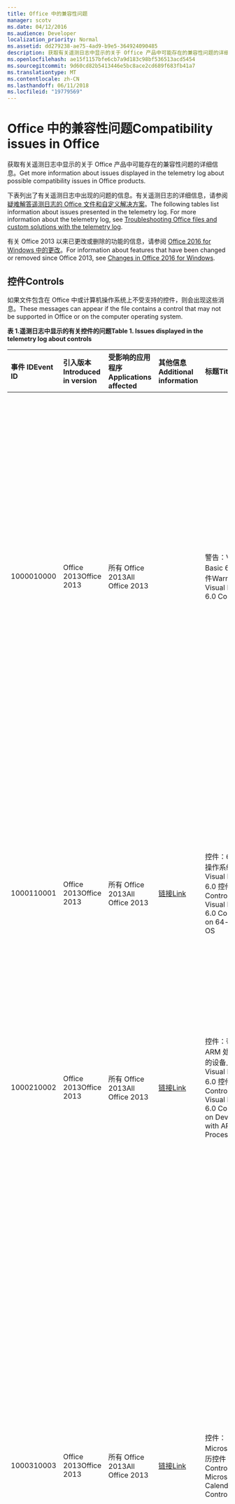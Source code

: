 ```yaml
---
title: Office 中的兼容性问题
manager: scotv
ms.date: 04/12/2016
ms.audience: Developer
localization_priority: Normal
ms.assetid: dd279238-ae75-4ad9-b9e5-364924090485
description: 获取有关遥测日志中显示的关于 Office 产品中可能存在的兼容性问题的详细信息。
ms.openlocfilehash: ae15f1157bfe6cb7a9d183c98bf536513acd5454
ms.sourcegitcommit: 9d60cd82b5413446e5bc8ace2cd689f683fb41a7
ms.translationtype: MT
ms.contentlocale: zh-CN
ms.lasthandoff: 06/11/2018
ms.locfileid: "19779569"
---
```

# <a name="compatibility-issues-in-office"></a><span data-ttu-id="0c6f9-103">Office 中的兼容性问题</span><span class="sxs-lookup"><span data-stu-id="0c6f9-103">Compatibility issues in Office</span></span>

<span data-ttu-id="0c6f9-104">获取有关遥测日志中显示的关于 Office 产品中可能存在的兼容性问题的详细信息。</span><span class="sxs-lookup"><span data-stu-id="0c6f9-104">Get more information about issues displayed in the telemetry log about possible compatibility issues in Office products.</span></span>
  
<span data-ttu-id="0c6f9-p101">下表列出了有关遥测日志中出现的问题的信息。有关遥测日志的详细信息，请参阅[疑难解答遥测日志的 Office 文件和自定义解决方案](troubleshooting-office-files-and-custom-solutions-with-the-telemetry-log.md)。</span><span class="sxs-lookup"><span data-stu-id="0c6f9-p101">The following tables list information about issues presented in the telemetry log. For more information about the telemetry log, see [Troubleshooting Office files and custom solutions with the telemetry log](troubleshooting-office-files-and-custom-solutions-with-the-telemetry-log.md).</span></span>
  
<span data-ttu-id="0c6f9-107">有关 Office 2013 以来已更改或删除的功能的信息，请参阅 [Office 2016 for Windows 中的更改](https://technet.microsoft.com/library/mt715497%28v=office.16%29.aspx)。</span><span class="sxs-lookup"><span data-stu-id="0c6f9-107">For information about features that have been changed or removed since Office 2013, see [Changes in Office 2016 for Windows](https://technet.microsoft.com/library/mt715497%28v=office.16%29.aspx).</span></span>
  
## <a name="controls"></a><span data-ttu-id="0c6f9-108">控件</span><span class="sxs-lookup"><span data-stu-id="0c6f9-108">Controls</span></span>
<span data-ttu-id="0c6f9-109"><a name="OEV_CompatIssues_Controls"> </a></span><span class="sxs-lookup"><span data-stu-id="0c6f9-109"></span></span>

<span data-ttu-id="0c6f9-110">如果文件包含在 Office 中或计算机操作系统上不受支持的控件，则会出现这些消息。</span><span class="sxs-lookup"><span data-stu-id="0c6f9-110">These messages can appear if the file contains a control that may not be supported in Office or on the computer operating system.</span></span>
  
<span data-ttu-id="0c6f9-111">**表 1.遥测日志中显示的有关控件的问题**</span><span class="sxs-lookup"><span data-stu-id="0c6f9-111">**Table 1. Issues displayed in the telemetry log about controls**</span></span>

|<span data-ttu-id="0c6f9-112">**事件 ID**</span><span class="sxs-lookup"><span data-stu-id="0c6f9-112">**Event ID**</span></span>|<span data-ttu-id="0c6f9-113">**引入版本**</span><span class="sxs-lookup"><span data-stu-id="0c6f9-113">**Introduced in version**</span></span>|<span data-ttu-id="0c6f9-114">**受影响的应用程序**</span><span class="sxs-lookup"><span data-stu-id="0c6f9-114">**Applications affected**</span></span>|<span data-ttu-id="0c6f9-115">**其他信息**</span><span class="sxs-lookup"><span data-stu-id="0c6f9-115">**Additional information**</span></span>|<span data-ttu-id="0c6f9-116">**标题**</span><span class="sxs-lookup"><span data-stu-id="0c6f9-116">**Title**</span></span>|<span data-ttu-id="0c6f9-117">**说明**</span><span class="sxs-lookup"><span data-stu-id="0c6f9-117">**Description**</span></span>|
|:-----|:-----|:-----|:-----|:-----|:-----|
|<span data-ttu-id="0c6f9-118">10000</span><span class="sxs-lookup"><span data-stu-id="0c6f9-118">10000</span></span>  <br/> |<span data-ttu-id="0c6f9-119">Office 2013</span><span class="sxs-lookup"><span data-stu-id="0c6f9-119">Office 2013</span></span>  <br/> |<span data-ttu-id="0c6f9-120">所有 Office 2013</span><span class="sxs-lookup"><span data-stu-id="0c6f9-120">All Office 2013</span></span>  <br/> ||<span data-ttu-id="0c6f9-121">警告：Visual Basic 6.0 控件</span><span class="sxs-lookup"><span data-stu-id="0c6f9-121">Warning: Visual Basic 6.0 Controls</span></span>  <br/> |<span data-ttu-id="0c6f9-p102">文件使用不适用于 64 位版本的 Office 或 32 位版本的 Office（它们在使用 ARM 处理器的设备上运行）的 Visual Basic 6.0 控件。如果您希望控件在这些环境中对 Office 应用程序可用，请将控件替换为受支持的控件。</span><span class="sxs-lookup"><span data-stu-id="0c6f9-p102">The file uses a Visual Basic 6.0 control that does not work in 64-bit versions of Office or in 32-bit versions of Office that are running on a device that uses an ARM processor. Replace the control with a supported control if you want it to be available to Office applications in those environments.</span></span>  <br/> |
|<span data-ttu-id="0c6f9-124">10001</span><span class="sxs-lookup"><span data-stu-id="0c6f9-124">10001</span></span>  <br/> |<span data-ttu-id="0c6f9-125">Office 2013</span><span class="sxs-lookup"><span data-stu-id="0c6f9-125">Office 2013</span></span>  <br/> |<span data-ttu-id="0c6f9-126">所有 Office 2013</span><span class="sxs-lookup"><span data-stu-id="0c6f9-126">All Office 2013</span></span>  <br/> |[<span data-ttu-id="0c6f9-127">链接</span><span class="sxs-lookup"><span data-stu-id="0c6f9-127">Link</span></span>](http://msdn.microsoft.com/en-us/vbasic/ms788708.aspx) <br/> |<span data-ttu-id="0c6f9-128">控件：64 位操作系统上的 Visual Basic 6.0 控件</span><span class="sxs-lookup"><span data-stu-id="0c6f9-128">Controls: Visual Basic 6.0 Control on 64-bit OS</span></span>  <br/> |<span data-ttu-id="0c6f9-p103">文件使用不适用于 64 位版本的 Office 的 Visual Basic 6.0 控件。Visual Basic 6.0 运行时文件是 32 位的且仅在 32 位操作系统或 WOW 模拟环境中受支持。</span><span class="sxs-lookup"><span data-stu-id="0c6f9-p103">The file uses a Visual Basic 6.0 control that does not work in 64-bit versions of Office. Visual Basic 6.0 runtime files are 32-bit and are supported in the 32-bit OS or in WOW emulation environments only.</span></span>  <br/> |
|<span data-ttu-id="0c6f9-131">10002</span><span class="sxs-lookup"><span data-stu-id="0c6f9-131">10002</span></span>  <br/> |<span data-ttu-id="0c6f9-132">Office 2013</span><span class="sxs-lookup"><span data-stu-id="0c6f9-132">Office 2013</span></span>  <br/> |<span data-ttu-id="0c6f9-133">所有 Office 2013</span><span class="sxs-lookup"><span data-stu-id="0c6f9-133">All Office 2013</span></span>  <br/> |[<span data-ttu-id="0c6f9-134">链接</span><span class="sxs-lookup"><span data-stu-id="0c6f9-134">Link</span></span>](http://msdn.microsoft.com/en-us/vbasic/ms788708.aspx) <br/> |<span data-ttu-id="0c6f9-135">控件：带 ARM 处理器的设备上的 Visual Basic 6.0 控件</span><span class="sxs-lookup"><span data-stu-id="0c6f9-135">Controls: Visual Basic 6.0 Controls on Device with ARM Processor</span></span>  <br/> |<span data-ttu-id="0c6f9-136">文件使用不适用于带 ARM 处理器的设备的 Visual Basic 6.0 控件。</span><span class="sxs-lookup"><span data-stu-id="0c6f9-136">The file uses a Visual Basic 6.0 control that does not work on a device that uses an ARM processor.</span></span>  <br/> |
|<span data-ttu-id="0c6f9-137">10003</span><span class="sxs-lookup"><span data-stu-id="0c6f9-137">10003</span></span>  <br/> |<span data-ttu-id="0c6f9-138">Office 2013</span><span class="sxs-lookup"><span data-stu-id="0c6f9-138">Office 2013</span></span>  <br/> |<span data-ttu-id="0c6f9-139">所有 Office 2013</span><span class="sxs-lookup"><span data-stu-id="0c6f9-139">All Office 2013</span></span>  <br/> |[<span data-ttu-id="0c6f9-140">链接</span><span class="sxs-lookup"><span data-stu-id="0c6f9-140">Link</span></span>](http://technet.microsoft.com/zh-cn/library/cc179181.aspx) <br/> |<span data-ttu-id="0c6f9-141">控件：Microsoft 日历控件</span><span class="sxs-lookup"><span data-stu-id="0c6f9-141">Controls: Microsoft Calendar Control</span></span>  <br/> |<span data-ttu-id="0c6f9-p104">文件使用 Microsoft 日历控件 (Mscal.ocx)，它是早期版本的 Access 的一项功能，此功能在 Office 2013 中不可用。此控件将无法运行，因为它未安装到主机上。将其他日期选取器控件用作备选项，如 **Date Picker Content Control**（在 Word 2013 中）或 Windows **DatePicker** 控件（在 Windows 公共控件中）。  </span><span class="sxs-lookup"><span data-stu-id="0c6f9-p104">The file uses the Microsoft Calendar control (Mscal.ocx), a feature of previous versions of Access that is not available in Office 2013. The control will not work because it is not installed on the host computer. Use other date picker controls as an alternative, like the **Date Picker Content Control** (in Word 2013) or the Windows **DatePicker** control (in the Windows Common Controls).  </span></span><br/> <span data-ttu-id="0c6f9-145">有关详细信息，请参阅[替换 Access 2010 应用程序中的日历控件](http://msdn.microsoft.com/library/dc6ba80d-b1fa-4596-b484-5e729cae4d70)。</span><span class="sxs-lookup"><span data-stu-id="0c6f9-145">For more information, see [Replacing the Calendar Control in Access 2010 Applications](http://msdn.microsoft.com/library/dc6ba80d-b1fa-4596-b484-5e729cae4d70).</span></span>  <br/> |
|<span data-ttu-id="0c6f9-146">10004</span><span class="sxs-lookup"><span data-stu-id="0c6f9-146">10004</span></span>  <br/> |<span data-ttu-id="0c6f9-147">Office 2013</span><span class="sxs-lookup"><span data-stu-id="0c6f9-147">Office 2013</span></span>  <br/> |<span data-ttu-id="0c6f9-148">所有 Office 2013</span><span class="sxs-lookup"><span data-stu-id="0c6f9-148">All Office 2013</span></span>  <br/> |[<span data-ttu-id="0c6f9-149">链接</span><span class="sxs-lookup"><span data-stu-id="0c6f9-149">Link</span></span>](http://support.microsoft.com/kb/972129) <br/> |<span data-ttu-id="0c6f9-150">Office Web 组件</span><span class="sxs-lookup"><span data-stu-id="0c6f9-150">Office Web Components</span></span>  <br/> |<span data-ttu-id="0c6f9-p105">文件使用 Office Web 组件 (MSOWC.dll) 控件。此控件将无法运行，因为 Office Web 组件未安装到此计算机上且未随 Office 2013 附带。若要使用此控件，请单独安装 Office Web 组件。  </span><span class="sxs-lookup"><span data-stu-id="0c6f9-p105">The file uses an Office Web Components (MSOWC.dll) control. The control will not work because the Office Web Components are not installed on this computer and are not included with Office 2013. To use this control, install the Office Web Components separately.  </span></span><br/> <span data-ttu-id="0c6f9-154">有关详细信息，请参阅[查找 Office Web 组件编程文档和示例](http://support.microsoft.com/kb/319793)</span><span class="sxs-lookup"><span data-stu-id="0c6f9-154">For more information, see [Find Office Web Components Programming Documentation and Samples](http://support.microsoft.com/kb/319793)</span></span> <br/> |
|<span data-ttu-id="0c6f9-155">10005</span><span class="sxs-lookup"><span data-stu-id="0c6f9-155">10005</span></span>  <br/> |<span data-ttu-id="0c6f9-156">Office 2013</span><span class="sxs-lookup"><span data-stu-id="0c6f9-156">Office 2013</span></span>  <br/> |<span data-ttu-id="0c6f9-157">所有 Office 2013</span><span class="sxs-lookup"><span data-stu-id="0c6f9-157">All Office 2013</span></span>  <br/> |[<span data-ttu-id="0c6f9-158">链接</span><span class="sxs-lookup"><span data-stu-id="0c6f9-158">Link</span></span>](http://office.microsoft.com/en-us/access-help/embedded-object-and-activex-control-policy-settings-error-HA101825674.aspx?CTT=1) <br/> |<span data-ttu-id="0c6f9-159">控件：已注销 ActiveX 控件</span><span class="sxs-lookup"><span data-stu-id="0c6f9-159">Controls: Unregistered ActiveX Control</span></span>  <br/> |<span data-ttu-id="0c6f9-p106">文件使用未在主机上注册的 ActiveX 控件。若要使用此控件，请在主机上注册它。</span><span class="sxs-lookup"><span data-stu-id="0c6f9-p106">The file uses ActiveX controls that are not registered on the host computer. To use the control, register it on the host computer.</span></span>  <br/> |
   
## <a name="removed-and-deprecated-members-in-the-object-model"></a><span data-ttu-id="0c6f9-162">对象模型中的已删除和已弃用成员</span><span class="sxs-lookup"><span data-stu-id="0c6f9-162">Removed and deprecated members in the Object Model</span></span>
<span data-ttu-id="0c6f9-163"><a name="OEV_CompatIssues_Removed"> </a></span><span class="sxs-lookup"><span data-stu-id="0c6f9-163"></span></span>

<span data-ttu-id="0c6f9-164">如果加载项或已启用宏的文档代码使用已从应用程序的对象模型中删除的对象、成员、集合、枚举或常量，则会显示这些消息。</span><span class="sxs-lookup"><span data-stu-id="0c6f9-164">These messages can appear if the add-in or macro-enabled document code uses an object, member, collection, enumeration, or constant that has been removed from the application's object model.</span></span> 
  
<span data-ttu-id="0c6f9-165">**表 2.遥测日志中显示的有关已删除和已弃用成员的问题**</span><span class="sxs-lookup"><span data-stu-id="0c6f9-165">**Table 2. Issues displayed in the telemetry log about removed and deprecated members**</span></span>

|<span data-ttu-id="0c6f9-166">**事件 ID**</span><span class="sxs-lookup"><span data-stu-id="0c6f9-166">**Event ID**</span></span>|<span data-ttu-id="0c6f9-167">**引入版本**</span><span class="sxs-lookup"><span data-stu-id="0c6f9-167">**Introduced in version**</span></span>|<span data-ttu-id="0c6f9-168">**受影响的应用程序**</span><span class="sxs-lookup"><span data-stu-id="0c6f9-168">**Applications affected**</span></span>|<span data-ttu-id="0c6f9-169">**其他信息**</span><span class="sxs-lookup"><span data-stu-id="0c6f9-169">**Additional Information**</span></span>|<span data-ttu-id="0c6f9-170">**标题**</span><span class="sxs-lookup"><span data-stu-id="0c6f9-170">**Title**</span></span>|<span data-ttu-id="0c6f9-171">**说明**</span><span class="sxs-lookup"><span data-stu-id="0c6f9-171">**Description**</span></span>|
|:-----|:-----|:-----|:-----|:-----|:-----|
|<span data-ttu-id="0c6f9-172">10103</span><span class="sxs-lookup"><span data-stu-id="0c6f9-172">10103</span></span>  <br/> |<span data-ttu-id="0c6f9-173">Office 2013</span><span class="sxs-lookup"><span data-stu-id="0c6f9-173">Office 2013</span></span>  <br/> |<span data-ttu-id="0c6f9-174">Word 2013, Outlook 2013</span><span class="sxs-lookup"><span data-stu-id="0c6f9-174">Word 2013, Outlook 2013</span></span>  <br/> |[<span data-ttu-id="0c6f9-175">链接</span><span class="sxs-lookup"><span data-stu-id="0c6f9-175">Link</span></span>](http://support.microsoft.com/kb/2445062) <br/> |<span data-ttu-id="0c6f9-176">OM 已移除: 自定义 XML 功能</span><span class="sxs-lookup"><span data-stu-id="0c6f9-176">OM Removed: Custom XML Feature</span></span>  <br/> | <span data-ttu-id="0c6f9-177">从 Word 中删除自定义 XML 功能。</span><span class="sxs-lookup"><span data-stu-id="0c6f9-177">The Custom XML feature is removed from Word.</span></span> <span data-ttu-id="0c6f9-178">下列方法和属性已被隐藏，并且如果访问它们，则返回运行时错误：</span><span class="sxs-lookup"><span data-stu-id="0c6f9-178">The following methods and properties are hidden, and if accessed, return a runtime error:</span></span><br/><br/><span data-ttu-id="0c6f9-179">- **XMLNodes.Add**方法</span><span class="sxs-lookup"><span data-stu-id="0c6f9-179">- **XMLNodes.Add** method</span></span>  <br/><span data-ttu-id="0c6f9-180">- **Document.XMLHideNamespaces**属性</span><span class="sxs-lookup"><span data-stu-id="0c6f9-180">- **Document.XMLHideNamespaces** property</span></span>  <br/><span data-ttu-id="0c6f9-181">- **Document.XMLSaveDataOnly**属性</span><span class="sxs-lookup"><span data-stu-id="0c6f9-181">- **Document.XMLSaveDataOnly** property</span></span>  <br/><span data-ttu-id="0c6f9-182">- **Document.XMLSchemaViolations**属性</span><span class="sxs-lookup"><span data-stu-id="0c6f9-182">- **Document.XMLSchemaViolations** property</span></span>  <br/><span data-ttu-id="0c6f9-183">- **XMLSchemaViolations**对象及其所有成员</span><span class="sxs-lookup"><span data-stu-id="0c6f9-183">- **XMLSchemaViolations** object and all its members</span></span>  <br/><span data-ttu-id="0c6f9-184">- **XMLSchemaViolation**对象及其所有成员</span><span class="sxs-lookup"><span data-stu-id="0c6f9-184">- **XMLSchemaViolation** object and all its members</span></span>  <br/><span data-ttu-id="0c6f9-185">- **如果**，如果指定**WdTaskPanes**枚举的**wdTaskPaneXMLStructure**常量 (5)</span><span class="sxs-lookup"><span data-stu-id="0c6f9-185">- **Application.TaskPanes**, if the **wdTaskPaneXMLStructure** constant (5) of the **WdTaskPanes** enumeration is specified</span></span>  <br/><span data-ttu-id="0c6f9-186">- **Options.PrintXMLTag**属性</span><span class="sxs-lookup"><span data-stu-id="0c6f9-186">- **Options.PrintXMLTag** property</span></span>  <br/><span data-ttu-id="0c6f9-187">- **View.ShowXMLMarkup**属性</span><span class="sxs-lookup"><span data-stu-id="0c6f9-187">- **View.ShowXMLMarkup** property</span></span>  <br/><span data-ttu-id="0c6f9-188">- **XMLChildNodeSuggestions**集合及其所有成员</span><span class="sxs-lookup"><span data-stu-id="0c6f9-188">- **XMLChildNodeSuggestions** collection and all its members</span></span>  <br/><span data-ttu-id="0c6f9-189">- **XMLChildNodeSuggestion**对象及其所有成员</span><span class="sxs-lookup"><span data-stu-id="0c6f9-189">- **XMLChildNodeSuggestion** object and all its members</span></span>  <br/><span data-ttu-id="0c6f9-190">- **Selection.XMLParentNode**属性</span><span class="sxs-lookup"><span data-stu-id="0c6f9-190">- **Selection.XMLParentNode** property</span></span>  <br/><span data-ttu-id="0c6f9-191">- **Range.XMLParentNode**属性</span><span class="sxs-lookup"><span data-stu-id="0c6f9-191">- **Range.XMLParentNode** property</span></span>  <br/> |
|<span data-ttu-id="0c6f9-192">10113</span><span class="sxs-lookup"><span data-stu-id="0c6f9-192">10113</span></span>  <br/> |<span data-ttu-id="0c6f9-193">Office 2013</span><span class="sxs-lookup"><span data-stu-id="0c6f9-193">Office 2013</span></span>  <br/> |<span data-ttu-id="0c6f9-194">Word 2013, Outlook 2013</span><span class="sxs-lookup"><span data-stu-id="0c6f9-194">Word 2013, Outlook 2013</span></span>  <br/> ||<span data-ttu-id="0c6f9-195">OM 已移除: 智能标记功能</span><span class="sxs-lookup"><span data-stu-id="0c6f9-195">OM Removed: Smart Tag Feature</span></span>  <br/> | <span data-ttu-id="0c6f9-p108">从 Word 中删除 SmartTags 功能。以下方法和属性已被隐藏，如果访问它们，则将返回运行时错误：  </span><span class="sxs-lookup"><span data-stu-id="0c6f9-p108">The SmartTags feature is removed from Word. The following objects, methods, and properties are hidden, and if accessed, return a runtime error:</span></span><br/><span data-ttu-id="0c6f9-198">- **SmartTag**对象和成员</span><span class="sxs-lookup"><span data-stu-id="0c6f9-198">- **SmartTag** object and members</span></span>  <br/><span data-ttu-id="0c6f9-199">- **SmartTags**集合和成员</span><span class="sxs-lookup"><span data-stu-id="0c6f9-199">- **SmartTags** collection and members</span></span>  <br/><span data-ttu-id="0c6f9-200">- **SmartTagAction**对象和成员</span><span class="sxs-lookup"><span data-stu-id="0c6f9-200">- **SmartTagAction** object and members</span></span>  <br/><span data-ttu-id="0c6f9-201">- **SmartTagActions**集合和成员</span><span class="sxs-lookup"><span data-stu-id="0c6f9-201">- **SmartTagActions** collection and members</span></span>  <br/><span data-ttu-id="0c6f9-202">- **SmartTagType**对象和成员</span><span class="sxs-lookup"><span data-stu-id="0c6f9-202">- **SmartTagType** object and members</span></span>  <br/><span data-ttu-id="0c6f9-203">- **SmartTagTypes**集合和成员</span><span class="sxs-lookup"><span data-stu-id="0c6f9-203">- **SmartTagTypes** collection and members</span></span>  <br/><span data-ttu-id="0c6f9-204">- **XMLNode.SmartTag**属性</span><span class="sxs-lookup"><span data-stu-id="0c6f9-204">- **XMLNode.SmartTag** property</span></span>  <br/><br/>  <span data-ttu-id="0c6f9-205">以下方法已被隐藏，如果访问它们，则将自行失败：</span><span class="sxs-lookup"><span data-stu-id="0c6f9-205">The following methods are hidden, and if accessed, fail silently:</span></span>  <br/><span data-ttu-id="0c6f9-206">- **Document.CheckNewSmartTags**方法</span><span class="sxs-lookup"><span data-stu-id="0c6f9-206">- **Document.CheckNewSmartTags** method</span></span>  <br/><span data-ttu-id="0c6f9-207">- **Document.RecheckSmartTags**方法</span><span class="sxs-lookup"><span data-stu-id="0c6f9-207">- **Document.RecheckSmartTags** method</span></span>  <br/><span data-ttu-id="0c6f9-208">- **Document.RemoveSmartTags**方法</span><span class="sxs-lookup"><span data-stu-id="0c6f9-208">- **Document.RemoveSmartTags** method</span></span>  <br/><br/><span data-ttu-id="0c6f9-209">以下属性已被隐藏，如果访问它们，则将始终返回 False：</span><span class="sxs-lookup"><span data-stu-id="0c6f9-209">The following properties are hidden, and if accessed, always returns FALSE:</span></span>  <br/><span data-ttu-id="0c6f9-210">- **Document.EmbedSmartTags**属性</span><span class="sxs-lookup"><span data-stu-id="0c6f9-210">- **Document.EmbedSmartTags** property</span></span>  <br/><span data-ttu-id="0c6f9-211">- **Document.SmartTagsAsXMLProps**属性</span><span class="sxs-lookup"><span data-stu-id="0c6f9-211">- **Document.SmartTagsAsXMLProps** property</span></span>  <br/><span data-ttu-id="0c6f9-212">- **Options.LabelSmartTags**属性</span><span class="sxs-lookup"><span data-stu-id="0c6f9-212">- **Options.LabelSmartTags** property</span></span>  <br/><span data-ttu-id="0c6f9-213">- **Options.DisplaySmartTagButtons**属性</span><span class="sxs-lookup"><span data-stu-id="0c6f9-213">- **Options.DisplaySmartTagButtons** property</span></span>  <br/><span data-ttu-id="0c6f9-214">- **EmailOptions.EmbedSmartTag**属性</span><span class="sxs-lookup"><span data-stu-id="0c6f9-214">- **EmailOptions.EmbedSmartTag** property</span></span>  <br/><br/><span data-ttu-id="0c6f9-215">以下属性已被隐藏，如果访问它们，则将始终返回 True：</span><span class="sxs-lookup"><span data-stu-id="0c6f9-215">The following property is hidden, and if accessed, always returns true:</span></span>  <br/><span data-ttu-id="0c6f9-216">- **View.DisplaySmartTags**属性</span><span class="sxs-lookup"><span data-stu-id="0c6f9-216">- **View.DisplaySmartTags** property</span></span><br/><br/>  <span data-ttu-id="0c6f9-217">以下属性已被隐藏，如果访问它们，则将始终返回一个空集合：</span><span class="sxs-lookup"><span data-stu-id="0c6f9-217">The following properties are hidden, and if accessed, always returns an empty collection:</span></span>  <br/><span data-ttu-id="0c6f9-218">- **Application.SmartTagTypes**属性</span><span class="sxs-lookup"><span data-stu-id="0c6f9-218">- **Application.SmartTagTypes** property</span></span>  <br/><span data-ttu-id="0c6f9-219">- **Document.SmartTags**属性</span><span class="sxs-lookup"><span data-stu-id="0c6f9-219">- **Document.SmartTags** property</span></span>  <br/><span data-ttu-id="0c6f9-220">- **Range.SmartTags**属性</span><span class="sxs-lookup"><span data-stu-id="0c6f9-220">- **Range.SmartTags** property</span></span>  <br/><span data-ttu-id="0c6f9-221">- **Selection.SmartTags**属性</span><span class="sxs-lookup"><span data-stu-id="0c6f9-221">- **Selection.SmartTags** property</span></span>  <br/> |
|<span data-ttu-id="0c6f9-222">10115</span><span class="sxs-lookup"><span data-stu-id="0c6f9-222">10115</span></span>  <br/> |<span data-ttu-id="0c6f9-223">Office 2013</span><span class="sxs-lookup"><span data-stu-id="0c6f9-223">Office 2013</span></span>  <br/> |<span data-ttu-id="0c6f9-224">Word 2013、Outlook 2013</span><span class="sxs-lookup"><span data-stu-id="0c6f9-224">Word 2013, Outlook 2013</span></span>  <br/> ||<span data-ttu-id="0c6f9-225">OM 已移除: AutoSummary 功能</span><span class="sxs-lookup"><span data-stu-id="0c6f9-225">OM Removed: AutoSummary Feature</span></span>  <br/> | <span data-ttu-id="0c6f9-p109">已从 Word 中删除 AutoSummary 功能。以下方法和属性已被隐藏，如果访问它们，则将返回运行时错误：  </span><span class="sxs-lookup"><span data-stu-id="0c6f9-p109">The AutoSummary feature is removed from Word. The following method and properties are hidden, and if accessed, return a runtime error:</span></span><br/><span data-ttu-id="0c6f9-228">- **Document.AutoSummarize**方法</span><span class="sxs-lookup"><span data-stu-id="0c6f9-228">- **Document.AutoSummarize** method</span></span>  <br/><span data-ttu-id="0c6f9-229">- **Document.ShowSummary**属性</span><span class="sxs-lookup"><span data-stu-id="0c6f9-229">- **Document.ShowSummary** property</span></span>  <br/><span data-ttu-id="0c6f9-230">- **Document.SummaryViewMode**属性</span><span class="sxs-lookup"><span data-stu-id="0c6f9-230">- **Document.SummaryViewMode** property</span></span>  <br/><span data-ttu-id="0c6f9-231">- **Document.SummaryLength**属性</span><span class="sxs-lookup"><span data-stu-id="0c6f9-231">- **Document.SummaryLength** property</span></span>  <br/> |
|<span data-ttu-id="0c6f9-232">10116</span><span class="sxs-lookup"><span data-stu-id="0c6f9-232">10116</span></span>  <br/> |<span data-ttu-id="0c6f9-233">Office 2013</span><span class="sxs-lookup"><span data-stu-id="0c6f9-233">Office 2013</span></span>  <br/> |<span data-ttu-id="0c6f9-234">Word 2013, Outlook 2013</span><span class="sxs-lookup"><span data-stu-id="0c6f9-234">Word 2013, Outlook 2013</span></span>  <br/> ||<span data-ttu-id="0c6f9-235">OM 已移除: 条码功能</span><span class="sxs-lookup"><span data-stu-id="0c6f9-235">OM Removed: Barcode Feature</span></span>  <br/> | <span data-ttu-id="0c6f9-p110">从 Word 中删除信封的 Barcode 功能。以下属性已被隐藏，如果访问它们，则将始终返回 FALSE：  </span><span class="sxs-lookup"><span data-stu-id="0c6f9-p110">The barcode feature for envelopes is removed from Word. The following properties are hidden, and if accessed, always return FALSE:  </span></span><br/><span data-ttu-id="0c6f9-238">- **Envelope.DefaultPrintBarCode**属性</span><span class="sxs-lookup"><span data-stu-id="0c6f9-238">- **Envelope.DefaultPrintBarCode** property</span></span>  <br/><span data-ttu-id="0c6f9-239">- **MailingLabel.DefaultPrintBarCode**属性</span><span class="sxs-lookup"><span data-stu-id="0c6f9-239">- **MailingLabel.DefaultPrintBarCode** property</span></span>  <br/> |
|<span data-ttu-id="0c6f9-240">10117</span><span class="sxs-lookup"><span data-stu-id="0c6f9-240">10117</span></span>  <br/> |<span data-ttu-id="0c6f9-241">Office 2013</span><span class="sxs-lookup"><span data-stu-id="0c6f9-241">Office 2013</span></span>  <br/> |<span data-ttu-id="0c6f9-242">Word 2013, Outlook 2013</span><span class="sxs-lookup"><span data-stu-id="0c6f9-242">Word 2013, Outlook 2013</span></span>  <br/> ||<span data-ttu-id="0c6f9-243">OM 已移除: Window.DocumentMapPercentWidth 属性</span><span class="sxs-lookup"><span data-stu-id="0c6f9-243">OM Removed: Window.DocumentMapPercentWidth Property</span></span>  <br/> |<span data-ttu-id="0c6f9-244">已在 Word 中隐藏 **Window.DocumentMapPercentWidth** 属性。</span><span class="sxs-lookup"><span data-stu-id="0c6f9-244">The **Window.DocumentMapPercentWidth** property is hidden in Word.</span></span> <span data-ttu-id="0c6f9-245">如果访问它们，则属性会引发运行时错误。</span><span class="sxs-lookup"><span data-stu-id="0c6f9-245">If accessed, the property raises a runtime error.</span></span>  <br/> |
|<span data-ttu-id="0c6f9-246">10122</span><span class="sxs-lookup"><span data-stu-id="0c6f9-246">10122</span></span>  <br/> |<span data-ttu-id="0c6f9-247">Office 2013</span><span class="sxs-lookup"><span data-stu-id="0c6f9-247">Office 2013</span></span>  <br/> |<span data-ttu-id="0c6f9-248">Word 2013, Outlook 2013</span><span class="sxs-lookup"><span data-stu-id="0c6f9-248">Word 2013, Outlook 2013</span></span>  <br/> ||<span data-ttu-id="0c6f9-249">OM 已删除：Application.FileSearch</span><span class="sxs-lookup"><span data-stu-id="0c6f9-249">OM Removed: Application.FileSearch</span></span>  <br/> |<span data-ttu-id="0c6f9-p112">已从 Office 2007 中删除 **Application.FileSearch**。如果访问此属性，则将返回错误。若要解决此问题，请使用 [FileSystemObject](http://msdn.microsoft.com/library/7ad2dad3-c6d8-90a6-77a5-c712da8316f3%28Office.15%29.aspx) 以递归方式搜索目录来查找特定文件。  </span><span class="sxs-lookup"><span data-stu-id="0c6f9-p112">The **Application.FileSearch** was removed in Office 2007. If accessed, this property will return an error. To work around this issue, use the [FileSystemObject](http://msdn.microsoft.com/library/7ad2dad3-c6d8-90a6-77a5-c712da8316f3%28Office.15%29.aspx) to recursively search directories to find specific files.  </span></span><br/> |
|<span data-ttu-id="0c6f9-253">10145</span><span class="sxs-lookup"><span data-stu-id="0c6f9-253">10145</span></span>  <br/> |<span data-ttu-id="0c6f9-254">Office 2013</span><span class="sxs-lookup"><span data-stu-id="0c6f9-254">Office 2013</span></span>  <br/> |<span data-ttu-id="0c6f9-255">Excel 2013</span><span class="sxs-lookup"><span data-stu-id="0c6f9-255">Excel 2013</span></span>  <br/> ||<span data-ttu-id="0c6f9-256">OM 已移除: Application.FileSearch</span><span class="sxs-lookup"><span data-stu-id="0c6f9-256">OM Removed: Application.FileSearch</span></span>  <br/> |<span data-ttu-id="0c6f9-p113">在 Office 2007 中删除 **Application.FileSearch** 属性。如果访问此属性，则将返回错误。若要解决此问题，请使用 [FileSystemObject](http://msdn.microsoft.com/library/7ad2dad3-c6d8-90a6-77a5-c712da8316f3%28Office.15%29.aspx) 以递归方式搜索目录来查找特定文件。  </span><span class="sxs-lookup"><span data-stu-id="0c6f9-p113">The **Application.FileSearch** property was removed in Office 2007. If accessed, this property will return an error. To work around this issue, use the [FileSystemObject](http://msdn.microsoft.com/library/7ad2dad3-c6d8-90a6-77a5-c712da8316f3%28Office.15%29.aspx) to recursively search directories to find specific files.  </span></span><br/> |
|<span data-ttu-id="0c6f9-260">10154</span><span class="sxs-lookup"><span data-stu-id="0c6f9-260">10154</span></span>  <br/> |<span data-ttu-id="0c6f9-261">Office 2013</span><span class="sxs-lookup"><span data-stu-id="0c6f9-261">Office 2013</span></span>  <br/> |<span data-ttu-id="0c6f9-262">Excel 2013</span><span class="sxs-lookup"><span data-stu-id="0c6f9-262">Excel 2013</span></span>  <br/> ||<span data-ttu-id="0c6f9-263">OM 已移除: 智能标记功能</span><span class="sxs-lookup"><span data-stu-id="0c6f9-263">OM Removed: Smart Tag Feature</span></span>  <br/> | <span data-ttu-id="0c6f9-p114">从 Excel 中删除 SmartTags 功能。以下属性已被隐藏，如果访问它们，则将始终返回 FALSE：  </span><span class="sxs-lookup"><span data-stu-id="0c6f9-p114">The SmartTags feature is removed from Excel. The following properties are hidden, and if accessed, always returns FALSE:  </span></span><br/><span data-ttu-id="0c6f9-266">- **Application.SmartTagRecognizers**属性</span><span class="sxs-lookup"><span data-stu-id="0c6f9-266">- **Application.SmartTagRecognizers** property</span></span>  <br/><br/><span data-ttu-id="0c6f9-267">以下方法和属性已被隐藏，如果访问它们，则将返回运行时错误：</span><span class="sxs-lookup"><span data-stu-id="0c6f9-267">The following objects, methods, and properties are hidden, and if accessed, return a runtime error:</span></span>  <br/><span data-ttu-id="0c6f9-268">- **SmartTag**对象和成员</span><span class="sxs-lookup"><span data-stu-id="0c6f9-268">- **SmartTag** object and members</span></span>  <br/><span data-ttu-id="0c6f9-269">- **SmartTags**集合和成员</span><span class="sxs-lookup"><span data-stu-id="0c6f9-269">- **SmartTags** collection and members</span></span>  <br/><span data-ttu-id="0c6f9-270">- **SmartTagAction**对象和成员</span><span class="sxs-lookup"><span data-stu-id="0c6f9-270">- **SmartTagAction** object and members</span></span>  <br/><span data-ttu-id="0c6f9-271">- **SmartTagActions**集合和成员</span><span class="sxs-lookup"><span data-stu-id="0c6f9-271">- **SmartTagActions** collection and members</span></span>  <br/><span data-ttu-id="0c6f9-272">- **SmartTagOptions**集合和成员</span><span class="sxs-lookup"><span data-stu-id="0c6f9-272">- **SmartTagOptions** collection and members</span></span>  <br/><span data-ttu-id="0c6f9-273">- **SmartTagRecognizer**对象和成员</span><span class="sxs-lookup"><span data-stu-id="0c6f9-273">- **SmartTagRecognizer** object and members</span></span>  <br/><span data-ttu-id="0c6f9-274">- **SmartTagRecognizers**集合和成员</span><span class="sxs-lookup"><span data-stu-id="0c6f9-274">- **SmartTagRecognizers** collection and members</span></span>  <br/><br/>  <span data-ttu-id="0c6f9-275">以下方法已被隐藏，如果访问它们，则将自行失败：</span><span class="sxs-lookup"><span data-stu-id="0c6f9-275">The following methods are hidden, and if accessed, fail silently:</span></span>  <br/><span data-ttu-id="0c6f9-276">- **Workbook.RecheckSmartTags**方法</span><span class="sxs-lookup"><span data-stu-id="0c6f9-276">- **Workbook.RecheckSmartTags** method</span></span>  <br/><br/><span data-ttu-id="0c6f9-277">以下属性已被隐藏，如果访问它们，则将始终返回一个空集合：</span><span class="sxs-lookup"><span data-stu-id="0c6f9-277">The following properties are hidden, and if accessed, always returns an empty collection:</span></span>  <br/><span data-ttu-id="0c6f9-278">- **Workbook.SmartTagOptions**属性</span><span class="sxs-lookup"><span data-stu-id="0c6f9-278">- **Workbook.SmartTagOptions** property</span></span>  <br/><span data-ttu-id="0c6f9-279">- **Worksheet.SmartTags**属性</span><span class="sxs-lookup"><span data-stu-id="0c6f9-279">- **Worksheet.SmartTags** property</span></span>  <br/><span data-ttu-id="0c6f9-280">- **Range.SmartTags**属性</span><span class="sxs-lookup"><span data-stu-id="0c6f9-280">- **Range.SmartTags** property</span></span>  <br/><span data-ttu-id="0c6f9-281">- **IRange.SmartTags**属性</span><span class="sxs-lookup"><span data-stu-id="0c6f9-281">- **IRange.SmartTags** property</span></span>  <br/><span data-ttu-id="0c6f9-282">- **DialogSheet.SmartTags**属性</span><span class="sxs-lookup"><span data-stu-id="0c6f9-282">- **DialogSheet.SmartTags** property</span></span>  <br/><span data-ttu-id="0c6f9-283">- **IDialogSheet.SmartTags**属性</span><span class="sxs-lookup"><span data-stu-id="0c6f9-283">- **IDialogSheet.SmartTags** property</span></span>  <br/> |
|<span data-ttu-id="0c6f9-284">10155</span><span class="sxs-lookup"><span data-stu-id="0c6f9-284">10155</span></span>  <br/> |<span data-ttu-id="0c6f9-285">Office 2013</span><span class="sxs-lookup"><span data-stu-id="0c6f9-285">Office 2013</span></span>  <br/> |<span data-ttu-id="0c6f9-286">所有 Office 2013</span><span class="sxs-lookup"><span data-stu-id="0c6f9-286">All Office 2013</span></span>  <br/> ||<span data-ttu-id="0c6f9-287">OM 已移除: ToolbarButton.Edit 方法</span><span class="sxs-lookup"><span data-stu-id="0c6f9-287">OM Removed: ToolbarButton.Edit Method</span></span>  <br/> |<span data-ttu-id="0c6f9-p115">已删除 CommandBar 按钮编辑器。如果调用它，则此方法自行失败。可使用 [CommandBarButton.PasteFace](http://msdn.microsoft.com/library/1c4179c4-b6b5-527f-5027-25ced8ee907d%28Office.15%29.aspx) 方法或使用 [CommandBarButton.Picture](http://msdn.microsoft.com/library/b9a2d133-23a8-ac09-8b8b-08eda1210717%28Office.15%29.aspx) 和 [CommandBarButton.Mask](http://msdn.microsoft.com/library/de7179ac-6b39-2323-d84a-23abe3ed3167%28Office.15%29.aspx) 属性将自定义图像应用于旧的 CommandBar 按钮。  </span><span class="sxs-lookup"><span data-stu-id="0c6f9-p115">The CommandBar Button Editor has been removed. If called, the method silently fails. Custom images can be applied to legacy CommandBar buttons using the [CommandBarButton.PasteFace](http://msdn.microsoft.com/library/1c4179c4-b6b5-527f-5027-25ced8ee907d%28Office.15%29.aspx) method, or the [CommandBarButton.Picture](http://msdn.microsoft.com/library/b9a2d133-23a8-ac09-8b8b-08eda1210717%28Office.15%29.aspx) and the [CommandBarButton.Mask](http://msdn.microsoft.com/library/de7179ac-6b39-2323-d84a-23abe3ed3167%28Office.15%29.aspx) properties.  </span></span><br/> |
|<span data-ttu-id="0c6f9-291">10159</span><span class="sxs-lookup"><span data-stu-id="0c6f9-291">10159</span></span>  <br/> |<span data-ttu-id="0c6f9-292">Office 2016</span><span class="sxs-lookup"><span data-stu-id="0c6f9-292">Office 2016</span></span>  <br/> |<span data-ttu-id="0c6f9-293">Word</span><span class="sxs-lookup"><span data-stu-id="0c6f9-293">Word</span></span>  <br/> ||<span data-ttu-id="0c6f9-294">OM 已禁用：SkyDriveSignInOption</span><span class="sxs-lookup"><span data-stu-id="0c6f9-294">OM Deprecated: SkyDriveSignInOption</span></span>  <br/> |<span data-ttu-id="0c6f9-p116">SkyDriveSignInOption 已禁用。改为使用 CloudSignInOption。</span><span class="sxs-lookup"><span data-stu-id="0c6f9-p116">SkyDriveSignInOption has been deprecated. Use CloudSignInOption instead.</span></span>  <br/> |
   
## <a name="behavior-changes-in-the-object-model"></a><span data-ttu-id="0c6f9-297">对象模型中的行为更改</span><span class="sxs-lookup"><span data-stu-id="0c6f9-297">Behavior changes in the Object Model</span></span>
<span data-ttu-id="0c6f9-298"><a name="OEV_CompatIssues_Changed"> </a></span><span class="sxs-lookup"><span data-stu-id="0c6f9-298"></span></span>

<span data-ttu-id="0c6f9-299">如果外接程序或已启用宏的文档代码使用其行为与早期版本的 Office 中的行为不同的对象、成员、集合、枚举或常量，则会显示这些消息。</span><span class="sxs-lookup"><span data-stu-id="0c6f9-299">These messages can appear if the add-in or macro-enabled document code uses an object, member, collection, enumeration, or constant that behaves differently from previous versions of Office.</span></span>
  
<span data-ttu-id="0c6f9-300">**表 3. 遥测日志中显示的有关行为更改的问题**</span><span class="sxs-lookup"><span data-stu-id="0c6f9-300">**Table 3. Issues displayed in the telemetry log about behavior changes**</span></span>

|<span data-ttu-id="0c6f9-301">**事件 ID**</span><span class="sxs-lookup"><span data-stu-id="0c6f9-301">**Event ID**</span></span>|<span data-ttu-id="0c6f9-302">**引入版本**</span><span class="sxs-lookup"><span data-stu-id="0c6f9-302">**Introduced in version**</span></span>|<span data-ttu-id="0c6f9-303">**受影响的应用程序**</span><span class="sxs-lookup"><span data-stu-id="0c6f9-303">**Applications affected**</span></span>|<span data-ttu-id="0c6f9-304">**其他信息**</span><span class="sxs-lookup"><span data-stu-id="0c6f9-304">**Additional Information**</span></span>|<span data-ttu-id="0c6f9-305">**标题**</span><span class="sxs-lookup"><span data-stu-id="0c6f9-305">**Title**</span></span>|<span data-ttu-id="0c6f9-306">**说明**</span><span class="sxs-lookup"><span data-stu-id="0c6f9-306">**Description**</span></span>|
|:-----|:-----|:-----|:-----|:-----|:-----|
|<span data-ttu-id="0c6f9-307">10156</span><span class="sxs-lookup"><span data-stu-id="0c6f9-307">10156</span></span>  <br/> |<span data-ttu-id="0c6f9-308">Office 2016</span><span class="sxs-lookup"><span data-stu-id="0c6f9-308">Office 2016</span></span>  <br/> |<span data-ttu-id="0c6f9-309">Word</span><span class="sxs-lookup"><span data-stu-id="0c6f9-309">Word</span></span>  <br/> ||<span data-ttu-id="0c6f9-310">OM 行为更改：检测到使用保存事件</span><span class="sxs-lookup"><span data-stu-id="0c6f9-310">OM Behavior Change: Use of save events detected</span></span>  <br/> |<span data-ttu-id="0c6f9-p117">兼容性检查器检测到使用保存事件，这可能会在实时共同创作中导致不需要的体验。由于这些应用场景中的保存频率更高，您的解决方案在实时共同创作中可能无法按预期工作。我们建议在频繁保存期间调整限制的解决方案。或者，使用组策略禁用实时共同创作。</span><span class="sxs-lookup"><span data-stu-id="0c6f9-p117">The compatibility checker has detected use of save events which may cause an undesirable experience during real-time co-authoring. Your solution may not work as intended during real time co-authoring sessions due to the higher save frequency during those scenarios. We recommend adjusting the solution to throttle during frequent saves. Alternatively, disable real time co-authoring by using Group Policy.</span></span>  <br/> |
|<span data-ttu-id="0c6f9-315">10160</span><span class="sxs-lookup"><span data-stu-id="0c6f9-315">10160</span></span>  <br/> |<span data-ttu-id="0c6f9-316">Office 2016</span><span class="sxs-lookup"><span data-stu-id="0c6f9-316">Office 2016</span></span>  <br/> |<span data-ttu-id="0c6f9-317">Word、Excel、PowerPoint</span><span class="sxs-lookup"><span data-stu-id="0c6f9-317">Word, Excel, PowerPoint</span></span>  <br/> ||<span data-ttu-id="0c6f9-318">OM 行为更改：Application.DisplayDocumentInformationPanel</span><span class="sxs-lookup"><span data-stu-id="0c6f9-318">OM Behavior Change: Application.DisplayDocumentInformationPanel</span></span>  <br/> |<span data-ttu-id="0c6f9-p118">作为 InfoPath 产品弃用的一部分，文档信息面板已被弃用。查询此属性将始终返回 false。对此属性的设置因应用程序而异。将其设置为 true 将显示 Word 和 PowerPoint 的属性面板，但对 Excel 不执行任何操作。将其设置为 false 不对所有应用执行任何操作。</span><span class="sxs-lookup"><span data-stu-id="0c6f9-p118">The Document Information Panel has been deprecated as part of InfoPath product deprecation. Querying this property will always return false. Setting this property varies by application. Setting it to true will show the Property Panel for Word and PowerPoint and do nothing in Excel. Setting it to false does nothing in all apps.</span></span>  <br/> |
|<span data-ttu-id="0c6f9-324">10161</span><span class="sxs-lookup"><span data-stu-id="0c6f9-324">10161</span></span>  <br/> |<span data-ttu-id="0c6f9-325">Office 2016</span><span class="sxs-lookup"><span data-stu-id="0c6f9-325">Office 2016</span></span>  <br/> |<span data-ttu-id="0c6f9-326">Word</span><span class="sxs-lookup"><span data-stu-id="0c6f9-326">Word</span></span>  <br/> ||<span data-ttu-id="0c6f9-327">OM 行为更改：ContentControl.DropdownListEntries</span><span class="sxs-lookup"><span data-stu-id="0c6f9-327">OM Behavior Change: ContentControl.DropdownListEntries</span></span>  <br/> |<span data-ttu-id="0c6f9-p119">作为 InfoPath 产品弃用的一部分，文档信息面板已被弃用。针对 SharePoint 查阅属性时，不再支持此 API 的行为。它按预期与其他类型的列表条目合作。</span><span class="sxs-lookup"><span data-stu-id="0c6f9-p119">The Document Information Panel has been deprecated as part of InfoPath product deprecation. When acting against SharePoint lookup properties the behavior of this API is no longer supported. It works as expected with other types of list entries.</span></span>  <br/> |
|<span data-ttu-id="0c6f9-331">10157</span><span class="sxs-lookup"><span data-stu-id="0c6f9-331">10157</span></span>  <br/> |<span data-ttu-id="0c6f9-332">Office 2016</span><span class="sxs-lookup"><span data-stu-id="0c6f9-332">Office 2016</span></span>  <br/> |<span data-ttu-id="0c6f9-333">PowerPoint</span><span class="sxs-lookup"><span data-stu-id="0c6f9-333">PowerPoint</span></span>  <br/> ||<span data-ttu-id="0c6f9-334">OM 行为更改：Presentation.InMergeMode 属性</span><span class="sxs-lookup"><span data-stu-id="0c6f9-334">OM Behavior Change: Presentation.InMergeMode Property</span></span>  <br/> |<span data-ttu-id="0c6f9-p120">将共同创作替换为新冲突解决方案窗口时，在文档窗口中显示旧合并模式。如果在这种情况下访问，则 Presentation.InMergeMode 属性将返回 False。</span><span class="sxs-lookup"><span data-stu-id="0c6f9-p120">The old merge mode that appears in the document window when co-authoring has been replaced with a new conflict resolution window. If accessed in this situation, the Presentation.InMergeMode property will return False.</span></span>  <br/> |
|<span data-ttu-id="0c6f9-337">10106</span><span class="sxs-lookup"><span data-stu-id="0c6f9-337">10106</span></span>  <br/> |<span data-ttu-id="0c6f9-338">Office 2013</span><span class="sxs-lookup"><span data-stu-id="0c6f9-338">Office 2013</span></span>  <br/> |<span data-ttu-id="0c6f9-339">Excel 2013</span><span class="sxs-lookup"><span data-stu-id="0c6f9-339">Excel 2013</span></span>  <br/> ||<span data-ttu-id="0c6f9-340">OM 行为更改: Application.FormulaBarHeight 属性</span><span class="sxs-lookup"><span data-stu-id="0c6f9-340">OM Behavior Change: Application.FormulaBarHeight Property</span></span>  <br/> |<span data-ttu-id="0c6f9-p121">[Application.FormulaBarHeight 属性 (Excel)](http://msdn.microsoft.com/library/ff377046-06cb-9cf7-32f5-773da447c184%28Office.15%29.aspx) 属性已被更改。如果访问此属性，则将读取和编写与 Excel 中的活动窗口关联的编辑栏的高度。若要在 Excel 中更改另一个窗口的编辑栏高度，请在激活此窗口后设置 **Application.FormulaBarHeight** 属性。  </span><span class="sxs-lookup"><span data-stu-id="0c6f9-p121">The [Application.FormulaBarHeight Property (Excel)](http://msdn.microsoft.com/library/ff377046-06cb-9cf7-32f5-773da447c184%28Office.15%29.aspx) property is changed. If accessed, the property reads and writes the height of the formula bar associated with the active window in Excel. To change formula bar height for another window in Excel, set the **Application.FormulaBarHeight** property after activating the window.  </span></span><br/> |
|<span data-ttu-id="0c6f9-344">10107</span><span class="sxs-lookup"><span data-stu-id="0c6f9-344">10107</span></span>  <br/> |<span data-ttu-id="0c6f9-345">Office 2013</span><span class="sxs-lookup"><span data-stu-id="0c6f9-345">Office 2013</span></span>  <br/> |<span data-ttu-id="0c6f9-346">Excel 2013</span><span class="sxs-lookup"><span data-stu-id="0c6f9-346">Excel 2013</span></span>  <br/> ||<span data-ttu-id="0c6f9-347">OM 行为更改: Workbook.Protect 方法</span><span class="sxs-lookup"><span data-stu-id="0c6f9-347">OM Behavior Change: Workbook.Protect Method</span></span>  <br/> |<span data-ttu-id="0c6f9-p122">无法在 Excel 中保护窗口结构（高度、宽度、最小化状态或最大化状态）。如果调用，则 [Workbook.Protect 方法 (Excel)](http://msdn.microsoft.com/library/0e270b93-7b0b-cc68-c7c0-4002024f4292%28Office.15%29.aspx) 方法不会保护工作簿窗口结构，不管 Windows 参数的值如何。  </span><span class="sxs-lookup"><span data-stu-id="0c6f9-p122">Window structure (height, width, minimized or maximized state) cannot be protected in Excel. If called, the [Workbook.Protect Method (Excel)](http://msdn.microsoft.com/library/0e270b93-7b0b-cc68-c7c0-4002024f4292%28Office.15%29.aspx) method does not protect the workbook window structure regardless of the value of the Windows parameter.  </span></span><br/> |
|<span data-ttu-id="0c6f9-350">10140</span><span class="sxs-lookup"><span data-stu-id="0c6f9-350">10140</span></span>  <br/> |<span data-ttu-id="0c6f9-351">Office 2013</span><span class="sxs-lookup"><span data-stu-id="0c6f9-351">Office 2013</span></span>  <br/> |<span data-ttu-id="0c6f9-352">Word 2013, Outlook 2013</span><span class="sxs-lookup"><span data-stu-id="0c6f9-352">Word 2013, Outlook 2013</span></span>  <br/> ||<span data-ttu-id="0c6f9-353">OM 行为更改: Table.AllowPageBreaks</span><span class="sxs-lookup"><span data-stu-id="0c6f9-353">OM Behavior Change: Table.AllowPageBreaks</span></span>  <br/> |<span data-ttu-id="0c6f9-p123">**Table.AllowPageBreaks** 属性已被隐藏且始终返回 True。若要实现相同的行为，请使用 [ParagraphFormat.KeepTogether 属性 (Word)](http://msdn.microsoft.com/library/7cc4cade-f986-8dad-a1b3-e1fade4c6825%28Office.15%29.aspx) 和 [ParagraphFormat.KeepWithNext 属性 (Word)](http://msdn.microsoft.com/library/5fc8ad97-d839-7837-04c7-dac2efe1d1c2%28Office.15%29.aspx) 属性。  </span><span class="sxs-lookup"><span data-stu-id="0c6f9-p123">The **Table.AllowPageBreaks** property is hidden, and always returns TRUE. To achieve the same behavior, use the [ParagraphFormat.KeepTogether Property (Word)](http://msdn.microsoft.com/library/7cc4cade-f986-8dad-a1b3-e1fade4c6825%28Office.15%29.aspx) and [ParagraphFormat.KeepWithNext Property (Word)](http://msdn.microsoft.com/library/5fc8ad97-d839-7837-04c7-dac2efe1d1c2%28Office.15%29.aspx) properties.  </span></span><br/> |
   
## <a name="hidden-members-in-the-object-model"></a><span data-ttu-id="0c6f9-356">对象模型中的已隐藏成员</span><span class="sxs-lookup"><span data-stu-id="0c6f9-356">Hidden members in the Object Model</span></span>
<span data-ttu-id="0c6f9-357"><a name="OEV_CompatIssues_Hidden"> </a></span><span class="sxs-lookup"><span data-stu-id="0c6f9-357"></span></span>

<span data-ttu-id="0c6f9-358">如果加载项或已启用宏的文档代码使用已在应用程序的对象模型中隐藏的对象、成员、集合、枚举或常量，则会显示这些消息。</span><span class="sxs-lookup"><span data-stu-id="0c6f9-358">These messages can appear if the add-in or macro-enabled document code uses an object, member, collection, enumeration, or constant that has been hidden in the application's object model.</span></span>
  
<span data-ttu-id="0c6f9-359">**表 4. 遥测日志中显示的有关隐藏成员的问题**</span><span class="sxs-lookup"><span data-stu-id="0c6f9-359">**Table 4. Issues displayed in the telemetry log about hidden members**</span></span>

|<span data-ttu-id="0c6f9-360">**事件 ID**</span><span class="sxs-lookup"><span data-stu-id="0c6f9-360">**Event ID**</span></span>|<span data-ttu-id="0c6f9-361">**引入版本**</span><span class="sxs-lookup"><span data-stu-id="0c6f9-361">**Introduced in version**</span></span>|<span data-ttu-id="0c6f9-362">**受影响的应用程序**</span><span class="sxs-lookup"><span data-stu-id="0c6f9-362">**Applications affected**</span></span>|<span data-ttu-id="0c6f9-363">**其他信息**</span><span class="sxs-lookup"><span data-stu-id="0c6f9-363">**Additional Information**</span></span>|<span data-ttu-id="0c6f9-364">**标题**</span><span class="sxs-lookup"><span data-stu-id="0c6f9-364">**Title**</span></span>|<span data-ttu-id="0c6f9-365">**说明**</span><span class="sxs-lookup"><span data-stu-id="0c6f9-365">**Description**</span></span>|
|:-----|:-----|:-----|:-----|:-----|:-----|
|<span data-ttu-id="0c6f9-366">10158</span><span class="sxs-lookup"><span data-stu-id="0c6f9-366">10158</span></span>  <br/> |<span data-ttu-id="0c6f9-367">Office 2016</span><span class="sxs-lookup"><span data-stu-id="0c6f9-367">Office 2016</span></span>  <br/> |<span data-ttu-id="0c6f9-368">Excel</span><span class="sxs-lookup"><span data-stu-id="0c6f9-368">Excel</span></span>  <br/> ||<span data-ttu-id="0c6f9-369">OM 已隐藏：Presentation.WorksheetFunction.Forecast（所有）方法</span><span class="sxs-lookup"><span data-stu-id="0c6f9-369">OM Hidden: Presentation.WorksheetFunction.Forecast (All) Method</span></span>  <br/> |<span data-ttu-id="0c6f9-p124">WorksheetFunction.Forecast 方法已隐藏。如果调用，则该方法的行为类似于在 Excel 2013 中的行为。它保留部分对象模型以实现向后兼容，但您应该在新的应用程序中使用 WorksheetFunction.Forecast_Linear。</span><span class="sxs-lookup"><span data-stu-id="0c6f9-p124">WorksheetFunction.Forecast method is hidden. If called, the method behaves similarly as it does in Excel 2013. It remains part of the object model for backward compatibility, but you should use WorksheetFunction.Forecast_Linear in new applications.</span></span>  <br/> |
|<span data-ttu-id="0c6f9-373">10109</span><span class="sxs-lookup"><span data-stu-id="0c6f9-373">10109</span></span>  <br/> |<span data-ttu-id="0c6f9-374">Office 2013</span><span class="sxs-lookup"><span data-stu-id="0c6f9-374">Office 2013</span></span>  <br/> |<span data-ttu-id="0c6f9-375">Word 2013, Outlook 2013</span><span class="sxs-lookup"><span data-stu-id="0c6f9-375">Word 2013, Outlook 2013</span></span>  <br/> ||<span data-ttu-id="0c6f9-376">OM 已隐藏: Document.UpdateSummaryProperties 方法</span><span class="sxs-lookup"><span data-stu-id="0c6f9-376">OM Hidden: Document.UpdateSummaryProperties Method</span></span>  <br/> |<span data-ttu-id="0c6f9-377">已从 Word 中删除 AutoSummary 功能。</span><span class="sxs-lookup"><span data-stu-id="0c6f9-377">The AutoSummary feature is removed from Word.</span></span> <span data-ttu-id="0c6f9-378">如果调用， **Document.UpdateSummaryProperties**方法将引发运行时错误。</span><span class="sxs-lookup"><span data-stu-id="0c6f9-378">If called, the **Document.UpdateSummaryProperties** method raises a runtime error.</span></span>  <br/> |
|<span data-ttu-id="0c6f9-379">10110</span><span class="sxs-lookup"><span data-stu-id="0c6f9-379">10110</span></span>  <br/> |<span data-ttu-id="0c6f9-380">Office 2013</span><span class="sxs-lookup"><span data-stu-id="0c6f9-380">Office 2013</span></span>  <br/> |<span data-ttu-id="0c6f9-381">Word 2013, Outlook 2013</span><span class="sxs-lookup"><span data-stu-id="0c6f9-381">Word 2013, Outlook 2013</span></span>  <br/> ||<span data-ttu-id="0c6f9-382">OM 已隐藏: Comment.Delete 方法</span><span class="sxs-lookup"><span data-stu-id="0c6f9-382">OM Hidden: Comment.Delete Method</span></span>  <br/> |<span data-ttu-id="0c6f9-p126">注释器可以直接答复 Word 中的其他注释。如果调用 **Comment.Delete** 方法，则此方法会删除单个注释并在文档中保留所有答复，这与早期版本的 Office 的功能类似。若要删除注释的整个线程，请使用 **Comment.DeleteRecursively** 方法。若要答复注释，请使用 **Comment.Replies.Add** 方法。  </span><span class="sxs-lookup"><span data-stu-id="0c6f9-p126">Commenters can reply directly to other comments in Word. If called, the **Comment.Delete** method functions similar to previous versions of Office by deleting a single comment and leaving all replies in the document. To remove an entire thread of comments, use the **Comment.DeleteRecursively** method. To reply to a comment, use the **Comment.Replies.Add** method.  </span></span><br/> |
|<span data-ttu-id="0c6f9-387">10111</span><span class="sxs-lookup"><span data-stu-id="0c6f9-387">10111</span></span>  <br/> |<span data-ttu-id="0c6f9-388">Office 2013</span><span class="sxs-lookup"><span data-stu-id="0c6f9-388">Office 2013</span></span>  <br/> |<span data-ttu-id="0c6f9-389">Word 2013, Outlook 2013</span><span class="sxs-lookup"><span data-stu-id="0c6f9-389">Word 2013, Outlook 2013</span></span>  <br/> ||<span data-ttu-id="0c6f9-390">OM 已隐藏: Comment.Author 属性</span><span class="sxs-lookup"><span data-stu-id="0c6f9-390">OM Hidden: Comment.Author Property</span></span>  <br/> |<span data-ttu-id="0c6f9-p127">Word 中的注释现已与联系人关联。如果访问 **Comment.Author** 属性，则其行为将类似于早期版本的 Office 的行为。若要访问注释器的名称，请使用与注释关联的 **Contact** 对象的 Name 属性。  </span><span class="sxs-lookup"><span data-stu-id="0c6f9-p127">Comments in Word are now associated with contacts. If accessed, the **Comment.Author** property behaves similarly to previous versions of Office. To access the name of a commenter, use the Name property of the **Contact** object associated with the comment.  </span></span><br/> |
|<span data-ttu-id="0c6f9-394">10112</span><span class="sxs-lookup"><span data-stu-id="0c6f9-394">10112</span></span>  <br/> |<span data-ttu-id="0c6f9-395">Office 2013</span><span class="sxs-lookup"><span data-stu-id="0c6f9-395">Office 2013</span></span>  <br/> |<span data-ttu-id="0c6f9-396">Word 2013, Outlook 2013</span><span class="sxs-lookup"><span data-stu-id="0c6f9-396">Word 2013, Outlook 2013</span></span>  <br/> ||<span data-ttu-id="0c6f9-397">OM 已隐藏: Comment.Initial 属性</span><span class="sxs-lookup"><span data-stu-id="0c6f9-397">OM Hidden: Comment.Initial Property</span></span>  <br/> |<span data-ttu-id="0c6f9-p128">默认情况下，注释器的缩写不会与 Word 中的注释一起显示。如果访问 **Comment.Initial** 属性，则其行为将类似于早期版本的 Office 的行为。但是，打印的文档仍显示注释的缩写。  </span><span class="sxs-lookup"><span data-stu-id="0c6f9-p128">Initials of commenters are not displayed with comments in Word by default. If accessed, the **Comment.Initial** property behaves similar to previous versions of Office. However, printed documents still display initials for comments.  </span></span><br/> |
|<span data-ttu-id="0c6f9-401">10114</span><span class="sxs-lookup"><span data-stu-id="0c6f9-401">10114</span></span>  <br/> |<span data-ttu-id="0c6f9-402">Office 2013</span><span class="sxs-lookup"><span data-stu-id="0c6f9-402">Office 2013</span></span>  <br/> |<span data-ttu-id="0c6f9-403">Word 2013, Outlook 2013</span><span class="sxs-lookup"><span data-stu-id="0c6f9-403">Word 2013, Outlook 2013</span></span>  <br/> ||<span data-ttu-id="0c6f9-404">OM 已隐藏: Comment.ShowTip 属性</span><span class="sxs-lookup"><span data-stu-id="0c6f9-404">OM Hidden: Comment.ShowTip Property</span></span>  <br/> |<span data-ttu-id="0c6f9-p129">默认情况下，显示与 Word 中的注释关联的屏幕提示。如果访问 **Comment.ShowTip** 属性，则始终返回 FALSE。  </span><span class="sxs-lookup"><span data-stu-id="0c6f9-p129">ScreenTips associated with comments in Word are shown by default. If accessed, the **Comment.ShowTip** property always returns FALSE.  </span></span><br/> |
|<span data-ttu-id="0c6f9-407">10118</span><span class="sxs-lookup"><span data-stu-id="0c6f9-407">10118</span></span>  <br/> |<span data-ttu-id="0c6f9-408">Office 2013</span><span class="sxs-lookup"><span data-stu-id="0c6f9-408">Office 2013</span></span>  <br/> |<span data-ttu-id="0c6f9-409">Word 2013、Outlook 2013</span><span class="sxs-lookup"><span data-stu-id="0c6f9-409">Word 2013, Outlook 2013</span></span>  <br/> ||<span data-ttu-id="0c6f9-410">OM 已隐藏: Options.BackgroundOpen 属性</span><span class="sxs-lookup"><span data-stu-id="0c6f9-410">OM Hidden: Options.BackgroundOpen Property</span></span>  <br/> |<span data-ttu-id="0c6f9-p130">无法在 Word 中的后台打开大型 Web 文档。如果访问 [Options.BackgroundOpen Property (Word)](http://msdn.microsoft.com/library/eff86857-9b2b-2e38-17cc-17c0f6f06c06%28Office.15%29.aspx) 属性，则始终返回 FALSE 且不能将其设置为任何其他值。  </span><span class="sxs-lookup"><span data-stu-id="0c6f9-p130">Large web documents cannot be opened in the background in Word. If accessed, the [Options.BackgroundOpen Property (Word)](http://msdn.microsoft.com/library/eff86857-9b2b-2e38-17cc-17c0f6f06c06%28Office.15%29.aspx) property always returns FALSE and cannot be set to any other value.  </span></span><br/> |
|<span data-ttu-id="0c6f9-413">10119</span><span class="sxs-lookup"><span data-stu-id="0c6f9-413">10119</span></span>  <br/> |<span data-ttu-id="0c6f9-414">Office 2013</span><span class="sxs-lookup"><span data-stu-id="0c6f9-414">Office 2013</span></span>  <br/> |<span data-ttu-id="0c6f9-415">Word 2013, Outlook 2013</span><span class="sxs-lookup"><span data-stu-id="0c6f9-415">Word 2013, Outlook 2013</span></span>  <br/> ||<span data-ttu-id="0c6f9-416">OM 已隐藏: Document.ApplyQuickStyleSet 方法</span><span class="sxs-lookup"><span data-stu-id="0c6f9-416">OM Hidden: Document.ApplyQuickStyleSet Method</span></span>  <br/> |<span data-ttu-id="0c6f9-p131">已在 Word 中隐藏 **Document.ApplyQuickStyleSet** 方法。如果调用此方法，则它将通过更改文档的样式集来继续起到在 Office 2007 中一样的作用。若要使用 Office 2010 以及更高版本的新功能，请替换为 [Document.ApplyQuickStyleSet2 方法 （Word）](http://msdn.microsoft.com/library/7ed6e6ac-fe0f-388e-65fa-edd711d30926%28Office.15%29.aspx) 方法。  </span><span class="sxs-lookup"><span data-stu-id="0c6f9-p131">The **Document.ApplyQuickStyleSet** method is hidden in Word. If called, the method continues to function the same as it did in Office 2007 by changing the Style Set for the document. To use the new features of Office 2010 and above, replace with the [Document.ApplyQuickStyleSet2 Method (Word)](http://msdn.microsoft.com/library/7ed6e6ac-fe0f-388e-65fa-edd711d30926%28Office.15%29.aspx) method.  </span></span><br/> |
|<span data-ttu-id="0c6f9-420">10120</span><span class="sxs-lookup"><span data-stu-id="0c6f9-420">10120</span></span>  <br/> |<span data-ttu-id="0c6f9-421">Office 2013</span><span class="sxs-lookup"><span data-stu-id="0c6f9-421">Office 2013</span></span>  <br/> |<span data-ttu-id="0c6f9-422">Word 2013, Outlook 2013</span><span class="sxs-lookup"><span data-stu-id="0c6f9-422">Word 2013, Outlook 2013</span></span>  <br/> ||<span data-ttu-id="0c6f9-423">OM 已隐藏: Document.SaveAs 方法</span><span class="sxs-lookup"><span data-stu-id="0c6f9-423">OM Hidden: Document.SaveAs Method</span></span>  <br/> |<span data-ttu-id="0c6f9-424">"另存为"功能的行为类似于早期版本的 Word 的行为。</span><span class="sxs-lookup"><span data-stu-id="0c6f9-424">The Save As feature behaves similarly to previous versions of Word.</span></span> <span data-ttu-id="0c6f9-425">如果调用 **Document.SaveAs** 方法，则其行为类似于在 Office 2007 中的行为。</span><span class="sxs-lookup"><span data-stu-id="0c6f9-425">If called, the **Document.SaveAs** method behaves similarly as it does in Office 2007.</span></span> <span data-ttu-id="0c6f9-426">并**SaveAs2**方法添加到 Document 对象，包含在 Office 2010 中引入的属性。</span><span class="sxs-lookup"><span data-stu-id="0c6f9-426">And the **SaveAs2** method is added to the Document object that contains the properties introduced in Office 2010.</span></span> <span data-ttu-id="0c6f9-427">若要使用的 Office 2010 及更高版本的新功能，请将**Document.SaveAs**方法替换[Document.SaveAs2 方法 (Word)](http://msdn.microsoft.com/library/aa491007-0e31-26f5-3a5e-477381529b6e%28Office.15%29.aspx)。</span><span class="sxs-lookup"><span data-stu-id="0c6f9-427">To use the new features of Office 2010 and later, replace the **Document.SaveAs** method with the [Document.SaveAs2 Method (Word)](http://msdn.microsoft.com/library/aa491007-0e31-26f5-3a5e-477381529b6e%28Office.15%29.aspx).</span></span>  <br/> |
|<span data-ttu-id="0c6f9-428">10121</span><span class="sxs-lookup"><span data-stu-id="0c6f9-428">10121</span></span>  <br/> |<span data-ttu-id="0c6f9-429">Office 2013</span><span class="sxs-lookup"><span data-stu-id="0c6f9-429">Office 2013</span></span>  <br/> |<span data-ttu-id="0c6f9-430">Word 2013, Outlook 2013</span><span class="sxs-lookup"><span data-stu-id="0c6f9-430">Word 2013, Outlook 2013</span></span>  <br/> ||<span data-ttu-id="0c6f9-431">OM 已隐藏: Assistant 和 AnswerWizard 功能</span><span class="sxs-lookup"><span data-stu-id="0c6f9-431">OM Hidden: Assistant and AnswerWizard Features</span></span>  <br/> | <span data-ttu-id="0c6f9-432">已在 Word 中隐藏 Assistant 和 AnswerWizard 功能。</span><span class="sxs-lookup"><span data-stu-id="0c6f9-432">The Assistant and AnswerWizard features have been hidden in Word.</span></span>  <br/><br/><span data-ttu-id="0c6f9-p133">以下属性已被隐藏但保留部分对象模型以实现向后兼容。建议不要在新的 Office 解决方案中使用它们：  </span><span class="sxs-lookup"><span data-stu-id="0c6f9-p133">The following properties are hidden but remain part of the object model for backward compatibility. It is not recommended to use them in new Office solutions:  </span></span><br/><span data-ttu-id="0c6f9-435">- **Application.Assistant**属性</span><span class="sxs-lookup"><span data-stu-id="0c6f9-435">- **Application.Assistant** property</span></span>  <br/><span data-ttu-id="0c6f9-436">- **Application.AnswerWizard**属性</span><span class="sxs-lookup"><span data-stu-id="0c6f9-436">- **Application.AnswerWizard** property</span></span>  <br/><br/><span data-ttu-id="0c6f9-437">以下属性已被隐藏。</span><span class="sxs-lookup"><span data-stu-id="0c6f9-437">The following properties are hidden.</span></span> <span data-ttu-id="0c6f9-438">如果访问它们，它们将返回运行时错误：</span><span class="sxs-lookup"><span data-stu-id="0c6f9-438">If accessed, they return a runtime error:</span></span>  <br/><span data-ttu-id="0c6f9-439">- **Global.Assistant**属性</span><span class="sxs-lookup"><span data-stu-id="0c6f9-439">- **Global.Assistant** property</span></span>  <br/><span data-ttu-id="0c6f9-440">- **Global.AnswerWizard**属性</span><span class="sxs-lookup"><span data-stu-id="0c6f9-440">- **Global.AnswerWizard** property</span></span>  <br/> |
|<span data-ttu-id="0c6f9-441">10123</span><span class="sxs-lookup"><span data-stu-id="0c6f9-441">10123</span></span>  <br/> |<span data-ttu-id="0c6f9-442">Office 2013</span><span class="sxs-lookup"><span data-stu-id="0c6f9-442">Office 2013</span></span>  <br/> |<span data-ttu-id="0c6f9-443">Word 2013, Outlook 2013</span><span class="sxs-lookup"><span data-stu-id="0c6f9-443">Word 2013, Outlook 2013</span></span>  <br/> ||<span data-ttu-id="0c6f9-444">OM 已隐藏: Options.WPHelp</span><span class="sxs-lookup"><span data-stu-id="0c6f9-444">OM Hidden: Options.WPHelp</span></span>  <br/> |<span data-ttu-id="0c6f9-445">**Options.WPHelp** 属性已被隐藏。</span><span class="sxs-lookup"><span data-stu-id="0c6f9-445">The **Options.WPHelp** property is hidden.</span></span>  <br/> |
|<span data-ttu-id="0c6f9-446">10124</span><span class="sxs-lookup"><span data-stu-id="0c6f9-446">10124</span></span>  <br/> |<span data-ttu-id="0c6f9-447">Office 2013</span><span class="sxs-lookup"><span data-stu-id="0c6f9-447">Office 2013</span></span>  <br/> |<span data-ttu-id="0c6f9-448">Word 2013, Outlook 2013</span><span class="sxs-lookup"><span data-stu-id="0c6f9-448">Word 2013, Outlook 2013</span></span>  <br/> ||<span data-ttu-id="0c6f9-449">OM 已隐藏: Options.SetWPHelpOptions</span><span class="sxs-lookup"><span data-stu-id="0c6f9-449">OM Hidden: Options.SetWPHelpOptions</span></span>  <br/> |<span data-ttu-id="0c6f9-p135">**Options.SetWPHelpOptions** 属性已被隐藏。如果访问此属性，则将返回错误。  </span><span class="sxs-lookup"><span data-stu-id="0c6f9-p135">The **Options.SetWPHelpOptions** property is hidden. If accessed, the property returns an error.  </span></span><br/> |
|<span data-ttu-id="0c6f9-452">10125</span><span class="sxs-lookup"><span data-stu-id="0c6f9-452">10125</span></span>  <br/> |<span data-ttu-id="0c6f9-453">Office 2013</span><span class="sxs-lookup"><span data-stu-id="0c6f9-453">Office 2013</span></span>  <br/> |<span data-ttu-id="0c6f9-454">Word 2013, Outlook 2013</span><span class="sxs-lookup"><span data-stu-id="0c6f9-454">Word 2013, Outlook 2013</span></span>  <br/> ||<span data-ttu-id="0c6f9-455">OM 已隐藏: Options.WPDocNavKeys</span><span class="sxs-lookup"><span data-stu-id="0c6f9-455">OM Hidden: Options.WPDocNavKeys</span></span>  <br/> |<span data-ttu-id="0c6f9-p136">**Options.WPDocNavKeys** 属性已被隐藏。如果访问此属性，则将始终返回 False。  </span><span class="sxs-lookup"><span data-stu-id="0c6f9-p136">The **Options.WPDocNavKeys** property is hidden. If accessed, the property always returns FALSE.  </span></span><br/> |
|<span data-ttu-id="0c6f9-458">10126</span><span class="sxs-lookup"><span data-stu-id="0c6f9-458">10126</span></span>  <br/> |<span data-ttu-id="0c6f9-459">Office 2013</span><span class="sxs-lookup"><span data-stu-id="0c6f9-459">Office 2013</span></span>  <br/> |<span data-ttu-id="0c6f9-460">Word 2013, Outlook 2013</span><span class="sxs-lookup"><span data-stu-id="0c6f9-460">Word 2013, Outlook 2013</span></span>  <br/> ||<span data-ttu-id="0c6f9-461">OM 已隐藏: Options.BlueScreen</span><span class="sxs-lookup"><span data-stu-id="0c6f9-461">OM Hidden:Options.BlueScreen</span></span>  <br/> |<span data-ttu-id="0c6f9-p137">**Options.BlueScreen** 属性已被隐藏。如果访问此属性，则将始终返回 False。  </span><span class="sxs-lookup"><span data-stu-id="0c6f9-p137">The **Options.BlueScreen** property is hidden. If accessed, the property always returns FALSE.  </span></span><br/> |
|<span data-ttu-id="0c6f9-464">10127</span><span class="sxs-lookup"><span data-stu-id="0c6f9-464">10127</span></span>  <br/> |<span data-ttu-id="0c6f9-465">Office 2013</span><span class="sxs-lookup"><span data-stu-id="0c6f9-465">Office 2013</span></span>  <br/> |<span data-ttu-id="0c6f9-466">Word 2013, Outlook 2013</span><span class="sxs-lookup"><span data-stu-id="0c6f9-466">Word 2013, Outlook 2013</span></span>  <br/> ||<span data-ttu-id="0c6f9-467">OM 已隐藏: Options.AllowFastSave</span><span class="sxs-lookup"><span data-stu-id="0c6f9-467">OM Hidden: Options.AllowFastSave</span></span>  <br/> |<span data-ttu-id="0c6f9-p138">**Options.AllowFastSave** 已被隐藏。</span><span class="sxs-lookup"><span data-stu-id="0c6f9-p138">The **Options.AllowFastSave** is hidden. If accessed, the property always returns FALSE.  </span></span><br/> |
|<span data-ttu-id="0c6f9-470">10128</span><span class="sxs-lookup"><span data-stu-id="0c6f9-470">10128</span></span>  <br/> |<span data-ttu-id="0c6f9-471">Office 2013</span><span class="sxs-lookup"><span data-stu-id="0c6f9-471">Office 2013</span></span>  <br/> |<span data-ttu-id="0c6f9-472">Word 2013, Outlook 2013</span><span class="sxs-lookup"><span data-stu-id="0c6f9-472">Word 2013, Outlook 2013</span></span>  <br/> ||<span data-ttu-id="0c6f9-473">OM 已隐藏: Application.DisplayStatusBar</span><span class="sxs-lookup"><span data-stu-id="0c6f9-473">OM Hidden: Application.DisplayStatusBar</span></span>  <br/> |<span data-ttu-id="0c6f9-p139">**Application.DisplayStatusBar** 属性已被隐藏。改用 **Application.CommandBars("Status Bar")** Visible。  </span><span class="sxs-lookup"><span data-stu-id="0c6f9-p139">The **Application.DisplayStatusBar** property is hidden. Use **Application.CommandBars("Status Bar")** Visible instead.  </span></span><br/> |
|<span data-ttu-id="0c6f9-476">10129</span><span class="sxs-lookup"><span data-stu-id="0c6f9-476">10129</span></span>  <br/> |<span data-ttu-id="0c6f9-477">Office 2013</span><span class="sxs-lookup"><span data-stu-id="0c6f9-477">Office 2013</span></span>  <br/> |<span data-ttu-id="0c6f9-478">Word 2013Outlook 2013</span><span class="sxs-lookup"><span data-stu-id="0c6f9-478">Word 2013Outlook 2013</span></span>  <br/> ||<span data-ttu-id="0c6f9-479">OM 已隐藏: Document.HTMLProject</span><span class="sxs-lookup"><span data-stu-id="0c6f9-479">OM Hidden: Document.HTMLProject</span></span>  <br/> |<span data-ttu-id="0c6f9-p140">**Document.HTMLProject** 已被隐藏。如果访问此属性，则将返回错误。  </span><span class="sxs-lookup"><span data-stu-id="0c6f9-p140">The **Document.HTMLProject** is hidden. If accessed, the property returns an error.  </span></span><br/> |
|<span data-ttu-id="0c6f9-482">10130</span><span class="sxs-lookup"><span data-stu-id="0c6f9-482">10130</span></span>  <br/> |<span data-ttu-id="0c6f9-483">Office 2013</span><span class="sxs-lookup"><span data-stu-id="0c6f9-483">Office 2013</span></span>  <br/> |<span data-ttu-id="0c6f9-484">Word 2013, Outlook 2013</span><span class="sxs-lookup"><span data-stu-id="0c6f9-484">Word 2013, Outlook 2013</span></span>  <br/> ||<span data-ttu-id="0c6f9-485">OM 已隐藏: Document.Versions</span><span class="sxs-lookup"><span data-stu-id="0c6f9-485">OM Hidden: Document.Versions</span></span>  <br/> |<span data-ttu-id="0c6f9-p141">删除版本功能，因此将隐藏 **Document.Versions** 属性。如果访问此属性，则将返回错误。  </span><span class="sxs-lookup"><span data-stu-id="0c6f9-p141">The Versions feature is removed, and as a result, the **Document.Versions** property is hidden. If accessed, the property returns an error.  </span></span><br/> |
|<span data-ttu-id="0c6f9-488">10131</span><span class="sxs-lookup"><span data-stu-id="0c6f9-488">10131</span></span>  <br/> |<span data-ttu-id="0c6f9-489">Office 2013</span><span class="sxs-lookup"><span data-stu-id="0c6f9-489">Office 2013</span></span>  <br/> |<span data-ttu-id="0c6f9-490">Word 2013, Outlook 2013</span><span class="sxs-lookup"><span data-stu-id="0c6f9-490">Word 2013, Outlook 2013</span></span>  <br/> ||<span data-ttu-id="0c6f9-491">OM 已隐藏: Document.Route</span><span class="sxs-lookup"><span data-stu-id="0c6f9-491">OM Hidden: Document.Route</span></span>  <br/> |<span data-ttu-id="0c6f9-p142">删除传送名单功能，因此将隐藏 **Document.Route** 方法。如果访问方法，则将返回错误。  </span><span class="sxs-lookup"><span data-stu-id="0c6f9-p142">The Routing Slip feature is removed, and as a result, the **Document.Route** method is hidden. If accessed, this method returns an error.  </span></span><br/> |
|<span data-ttu-id="0c6f9-494">10132</span><span class="sxs-lookup"><span data-stu-id="0c6f9-494">10132</span></span>  <br/> |<span data-ttu-id="0c6f9-495">Office 2013</span><span class="sxs-lookup"><span data-stu-id="0c6f9-495">Office 2013</span></span>  <br/> |<span data-ttu-id="0c6f9-496">Word 2013, Outlook 2013</span><span class="sxs-lookup"><span data-stu-id="0c6f9-496">Word 2013, Outlook 2013</span></span>  <br/> ||<span data-ttu-id="0c6f9-497">OM 已隐藏: Document.HasRoutingSlip</span><span class="sxs-lookup"><span data-stu-id="0c6f9-497">OM Hidden: Document.HasRoutingSlip</span></span>  <br/> |<span data-ttu-id="0c6f9-p143">删除传送名单功能，因此将隐藏 **Document.HasRoutingSlip** 属性。如果访问此属性，则将返回错误。  </span><span class="sxs-lookup"><span data-stu-id="0c6f9-p143">The Routing Slip feature is removed, and as a result, the **Document.HasRoutingSlip** property is hidden. If accessed, the property returns an error.  </span></span><br/> |
|<span data-ttu-id="0c6f9-500">10133</span><span class="sxs-lookup"><span data-stu-id="0c6f9-500">10133</span></span>  <br/> |<span data-ttu-id="0c6f9-501">Office 2013</span><span class="sxs-lookup"><span data-stu-id="0c6f9-501">Office 2013</span></span>  <br/> |<span data-ttu-id="0c6f9-502">Word 2013, Outlook 2013</span><span class="sxs-lookup"><span data-stu-id="0c6f9-502">Word 2013, Outlook 2013</span></span>  <br/> ||<span data-ttu-id="0c6f9-503">OM 已隐藏: Document.Routed</span><span class="sxs-lookup"><span data-stu-id="0c6f9-503">OM Hidden: Document.Routed</span></span>  <br/> |<span data-ttu-id="0c6f9-p144">删除传送名单功能，因此将隐藏 **Document.Routed** 属性。如果访问此属性，则将返回错误。  </span><span class="sxs-lookup"><span data-stu-id="0c6f9-p144">The Routing Slip feature is removed, and as a result, the **Document.Routed** property is hidden. If accessed, the property returns an error.  </span></span><br/> |
|<span data-ttu-id="0c6f9-506">10134</span><span class="sxs-lookup"><span data-stu-id="0c6f9-506">10134</span></span>  <br/> |<span data-ttu-id="0c6f9-507">Office 2013</span><span class="sxs-lookup"><span data-stu-id="0c6f9-507">Office 2013</span></span>  <br/> |<span data-ttu-id="0c6f9-508">Word 2013、Outlook 2013</span><span class="sxs-lookup"><span data-stu-id="0c6f9-508">Word 2013, Outlook 2013</span></span>  <br/> ||<span data-ttu-id="0c6f9-509">OM 已隐藏: Document.RoutingSlip</span><span class="sxs-lookup"><span data-stu-id="0c6f9-509">OM Hidden: Document.RoutingSlip</span></span>  <br/> |<span data-ttu-id="0c6f9-p145">删除传送名单功能，因此将隐藏 **Document.RoutingSlip** 属性。如果访问此属性，则将返回错误。  </span><span class="sxs-lookup"><span data-stu-id="0c6f9-p145">The Routing Slip feature is removed, and as a result, the **Document.RoutingSlip** property is hidden. If accessed, the property returns an error.  </span></span><br/> |
|<span data-ttu-id="0c6f9-512">10135</span><span class="sxs-lookup"><span data-stu-id="0c6f9-512">10135</span></span>  <br/> |<span data-ttu-id="0c6f9-513">Office 2013</span><span class="sxs-lookup"><span data-stu-id="0c6f9-513">Office 2013</span></span>  <br/> |<span data-ttu-id="0c6f9-514">Word 2013, Outlook 2013</span><span class="sxs-lookup"><span data-stu-id="0c6f9-514">Word 2013, Outlook 2013</span></span>  <br/> ||<span data-ttu-id="0c6f9-515">OM 已隐藏: 图表 OM</span><span class="sxs-lookup"><span data-stu-id="0c6f9-515">OM Hidden: Diagram OM</span></span>  <br/> | <span data-ttu-id="0c6f9-p146">**Diagram** 对象以及与 **Diagram** 对象关联的属性和方法已被隐藏。如果访问它们，则以下成员会生成错误：  </span><span class="sxs-lookup"><span data-stu-id="0c6f9-p146">The **Diagram** object and the properties and methods associated with the **Diagram** object have been hidden. If accessed, the following members generate errors:  </span></span><br/><span data-ttu-id="0c6f9-518">- **Shapes.AddDiagram**</span><span class="sxs-lookup"><span data-stu-id="0c6f9-518">- **Shapes.AddDiagram**</span></span> <br/><span data-ttu-id="0c6f9-519">- **Shape.Diagram**</span><span class="sxs-lookup"><span data-stu-id="0c6f9-519">- **Shape.Diagram**</span></span> <br/><span data-ttu-id="0c6f9-520">- **Shape.DiagramNode**</span><span class="sxs-lookup"><span data-stu-id="0c6f9-520">- **Shape.DiagramNode**</span></span> <br/><span data-ttu-id="0c6f9-521">- **Shape.HasDiagram**</span><span class="sxs-lookup"><span data-stu-id="0c6f9-521">- **Shape.HasDiagram**</span></span> <br/><span data-ttu-id="0c6f9-522">- **ShapeHasDiagramNode**</span><span class="sxs-lookup"><span data-stu-id="0c6f9-522">- **ShapeHasDiagramNode**</span></span> <br/><span data-ttu-id="0c6f9-523">- **ShapeRange.DiagramNode**</span><span class="sxs-lookup"><span data-stu-id="0c6f9-523">- **ShapeRange.DiagramNode**</span></span> <br/><span data-ttu-id="0c6f9-524">- **ShapeRange.HasDiagram**</span><span class="sxs-lookup"><span data-stu-id="0c6f9-524">- **ShapeRange.HasDiagram**</span></span> <br/><span data-ttu-id="0c6f9-525">- **ShapeRange.HasDiagramNode**</span><span class="sxs-lookup"><span data-stu-id="0c6f9-525">- **ShapeRange.HasDiagramNode**</span></span> <br/> |
|<span data-ttu-id="0c6f9-526">10136</span><span class="sxs-lookup"><span data-stu-id="0c6f9-526">10136</span></span>  <br/> |<span data-ttu-id="0c6f9-527">Office 2013</span><span class="sxs-lookup"><span data-stu-id="0c6f9-527">Office 2013</span></span>  <br/> |<span data-ttu-id="0c6f9-528">Word 2013, Outlook 2013</span><span class="sxs-lookup"><span data-stu-id="0c6f9-528">Word 2013, Outlook 2013</span></span>  <br/> ||<span data-ttu-id="0c6f9-529">OM 已隐藏: ShapeRange.Activate</span><span class="sxs-lookup"><span data-stu-id="0c6f9-529">OM Hidden: ShapeRange.Activate</span></span>  <br/> | <span data-ttu-id="0c6f9-p147">隐藏 Word 图片对象，因此还将隐藏用于将图片转换为 Word 图片对象的方法。这些方法包括：  </span><span class="sxs-lookup"><span data-stu-id="0c6f9-p147">The Word Picture object is hidden, and as a result, the methods used to convert a picture to a Word Picture object were also hidden. These methods included the following:  </span></span><br/><span data-ttu-id="0c6f9-532">- **InlineShape.Activate**</span><span class="sxs-lookup"><span data-stu-id="0c6f9-532">- **InlineShape.Activate**</span></span> <br/><span data-ttu-id="0c6f9-533">- **Shape.Activate**</span><span class="sxs-lookup"><span data-stu-id="0c6f9-533">- **Shape.Activate**</span></span> <br/><span data-ttu-id="0c6f9-534">- **ShapeRange.Activate**</span><span class="sxs-lookup"><span data-stu-id="0c6f9-534">- **ShapeRange.Activate**</span></span> <br/><br/>  <span data-ttu-id="0c6f9-535">如果使用这些方法，则将生成错误。</span><span class="sxs-lookup"><span data-stu-id="0c6f9-535">If used, these methods generate an error.</span></span>  <br/> |
|<span data-ttu-id="0c6f9-536">10137</span><span class="sxs-lookup"><span data-stu-id="0c6f9-536">10137</span></span>  <br/> |<span data-ttu-id="0c6f9-537">Office 2013</span><span class="sxs-lookup"><span data-stu-id="0c6f9-537">Office 2013</span></span>  <br/> |<span data-ttu-id="0c6f9-538">Word 2013, Outlook 2013</span><span class="sxs-lookup"><span data-stu-id="0c6f9-538">Word 2013, Outlook 2013</span></span>  <br/> ||<span data-ttu-id="0c6f9-539">OM 已隐藏: Shape.Activate</span><span class="sxs-lookup"><span data-stu-id="0c6f9-539">OM Hidden: Shape.Activate</span></span>  <br/> | <span data-ttu-id="0c6f9-p148">隐藏 Word 图片对象，因此还将隐藏用于将图片转换为 Word 图片对象的方法。这些方法包括：  </span><span class="sxs-lookup"><span data-stu-id="0c6f9-p148">The Word Picture object is hidden, and as a result, the methods used to convert a picture to a Word Picture object were also hidden. These methods included the following:  </span></span><br/><span data-ttu-id="0c6f9-542">- **InlineShape.Activate**</span><span class="sxs-lookup"><span data-stu-id="0c6f9-542">- **InlineShape.Activate**</span></span> <br/><span data-ttu-id="0c6f9-543">- **Shape.Activate**</span><span class="sxs-lookup"><span data-stu-id="0c6f9-543">- **Shape.Activate**</span></span> <br/><span data-ttu-id="0c6f9-544">- **ShapeRange.Activate**</span><span class="sxs-lookup"><span data-stu-id="0c6f9-544">- **ShapeRange.Activate**</span></span> <br/><br/><span data-ttu-id="0c6f9-545">如果使用这些方法，则将生成错误。</span><span class="sxs-lookup"><span data-stu-id="0c6f9-545">If used, these methods generate an error.</span></span>  <br/> |
|<span data-ttu-id="0c6f9-546">10138</span><span class="sxs-lookup"><span data-stu-id="0c6f9-546">10138</span></span>  <br/> |<span data-ttu-id="0c6f9-547">Office 2013</span><span class="sxs-lookup"><span data-stu-id="0c6f9-547">Office 2013</span></span>  <br/> |<span data-ttu-id="0c6f9-548">Word 2013, Outlook 2013</span><span class="sxs-lookup"><span data-stu-id="0c6f9-548">Word 2013, Outlook 2013</span></span>  <br/> ||<span data-ttu-id="0c6f9-549">OM 已隐藏: InlineShape.Activate</span><span class="sxs-lookup"><span data-stu-id="0c6f9-549">OM Hidden: InlineShape.Activate</span></span>  <br/> | <span data-ttu-id="0c6f9-p149">隐藏 Word 图片对象，因此还将隐藏用于将图片转换为 Word 图片对象的方法。这些方法包括：  </span><span class="sxs-lookup"><span data-stu-id="0c6f9-p149">The Word Picture object is hidden, and as a result, the methods used to convert a picture to a Word Picture object were also hidden. These methods included the following:  </span></span><br/><span data-ttu-id="0c6f9-552">- **InlineShape.Activate**</span><span class="sxs-lookup"><span data-stu-id="0c6f9-552">- **InlineShape.Activate**</span></span> <br/><span data-ttu-id="0c6f9-553">- **Shape.Activate**</span><span class="sxs-lookup"><span data-stu-id="0c6f9-553">- **Shape.Activate**</span></span> <br/><span data-ttu-id="0c6f9-554">- **ShapeRange.Activate**</span><span class="sxs-lookup"><span data-stu-id="0c6f9-554">- **ShapeRange.Activate**</span></span> <br/><br/><span data-ttu-id="0c6f9-555">如果使用这些方法，则将生成错误。</span><span class="sxs-lookup"><span data-stu-id="0c6f9-555">If used, these methods generate an error.</span></span>  <br/> |
|<span data-ttu-id="0c6f9-556">10139</span><span class="sxs-lookup"><span data-stu-id="0c6f9-556">10139</span></span>  <br/> |<span data-ttu-id="0c6f9-557">Office 2013</span><span class="sxs-lookup"><span data-stu-id="0c6f9-557">Office 2013</span></span>  <br/> |<span data-ttu-id="0c6f9-558">Word 2013</span><span class="sxs-lookup"><span data-stu-id="0c6f9-558">Word 2013</span></span>  <br/> ||<span data-ttu-id="0c6f9-559">OM 已隐藏: Shapes.AddChart</span><span class="sxs-lookup"><span data-stu-id="0c6f9-559">OM Hidden: Shapes.AddChart</span></span>  <br/> |<span data-ttu-id="0c6f9-p150">**Shapes.AddChart** 方法已被因此。它保留部分对象模型以实现向后兼容，但不应在新的应用程序中使用它。改用 **Shapes.AddChart2** 方法。  </span><span class="sxs-lookup"><span data-stu-id="0c6f9-p150">The **Shapes.AddChart** method is hidden. It remains part of the object model for backward compatibility, but you should not use it in new applications. Use the **Shapes.AddChart2** method instead.  </span></span><br/> <br/><span data-ttu-id="0c6f9-563">**注意**： **Shapes.AddChart2**方法应用默认标题的新图表。</span><span class="sxs-lookup"><span data-stu-id="0c6f9-563">**NOTE**: The **Shapes.AddChart2** method applies a default title to the new chart.</span></span> <span data-ttu-id="0c6f9-564">如果您需要更改图表的标题添加到文件后，请使用**Chart.ChartTitle**属性或手动编辑标题。</span><span class="sxs-lookup"><span data-stu-id="0c6f9-564">If you need to change the title of the chart after it has been added to the file, use the **Chart.ChartTitle** property or edit the title manually.</span></span>           |
|<span data-ttu-id="0c6f9-565">10141</span><span class="sxs-lookup"><span data-stu-id="0c6f9-565">10141</span></span>  <br/> |<span data-ttu-id="0c6f9-566">Office 2013</span><span class="sxs-lookup"><span data-stu-id="0c6f9-566">Office 2013</span></span>  <br/> |<span data-ttu-id="0c6f9-567">Word 2013, Outlook 2013</span><span class="sxs-lookup"><span data-stu-id="0c6f9-567">Word 2013, Outlook 2013</span></span>  <br/> ||<span data-ttu-id="0c6f9-568">OM 已隐藏: Application.ShowWindowsInTaskbar</span><span class="sxs-lookup"><span data-stu-id="0c6f9-568">OM Hidden: Application.ShowWindowsInTaskbar</span></span>  <br/> |<span data-ttu-id="0c6f9-p152">**Application.ShowWindowinTaskbar** 属性已被隐藏。如果访问此属性，则将始终返回 True。  </span><span class="sxs-lookup"><span data-stu-id="0c6f9-p152">The **Application.ShowWindowinTaskbar** property is hidden. If accessed, the property always returns true.  </span></span><br/> |
|<span data-ttu-id="0c6f9-571">10142</span><span class="sxs-lookup"><span data-stu-id="0c6f9-571">10142</span></span>  <br/> |<span data-ttu-id="0c6f9-572">Office 2013</span><span class="sxs-lookup"><span data-stu-id="0c6f9-572">Office 2013</span></span>  <br/> |<span data-ttu-id="0c6f9-573">Word 2013, Outlook 2013</span><span class="sxs-lookup"><span data-stu-id="0c6f9-573">Word 2013, Outlook 2013</span></span>  <br/> ||<span data-ttu-id="0c6f9-574">OM 已隐藏: HangulHanjaConversionDictionaries.BuiltinDictionary</span><span class="sxs-lookup"><span data-stu-id="0c6f9-574">OM Hidden: HangulHanjaConversionDictionaries.BuiltinDictionary</span></span>  <br/> |<span data-ttu-id="0c6f9-p153">**HangulHanjaConversionDictionaries.BuiltinDictionary** 属性已被隐藏。如果访问此属性，则将返回 Null。  </span><span class="sxs-lookup"><span data-stu-id="0c6f9-p153">The **HangulHanjaConversionDictionaries.BuiltinDictionary** property is hidden. If accessed, the property returns NULL.  </span></span><br/> |
|<span data-ttu-id="0c6f9-577">10143</span><span class="sxs-lookup"><span data-stu-id="0c6f9-577">10143</span></span>  <br/> |<span data-ttu-id="0c6f9-578">Office 2013</span><span class="sxs-lookup"><span data-stu-id="0c6f9-578">Office 2013</span></span>  <br/> |<span data-ttu-id="0c6f9-579">Word 2013, Outlook 2013</span><span class="sxs-lookup"><span data-stu-id="0c6f9-579">Word 2013, Outlook 2013</span></span>  <br/> ||<span data-ttu-id="0c6f9-580">OM 已隐藏: Template.AutoTextEntries</span><span class="sxs-lookup"><span data-stu-id="0c6f9-580">OM Hidden: Template.AutoTextEntries</span></span>  <br/> |<span data-ttu-id="0c6f9-p154">自动图文集现在是一类构建基块。您可以使用 [Template.BuildingBlockEntries 属性 (Word)](http://msdn.microsoft.com/library/498280ab-a174-7b11-92af-afec477c44be%28Office.15%29.aspx) 或 [Template.BuildingBlockTypes 属性 (Word)](http://msdn.microsoft.com/library/9250d107-4943-c0bf-b11d-08aded886ef2%28Office.15%29.aspx) 属性访问构建基块。  </span><span class="sxs-lookup"><span data-stu-id="0c6f9-p154">AutoText is now a type of Building Block. You can access Building Blocks by using the [Template.BuildingBlockEntries Property (Word)](http://msdn.microsoft.com/library/498280ab-a174-7b11-92af-afec477c44be%28Office.15%29.aspx) or [Template.BuildingBlockTypes Property (Word)](http://msdn.microsoft.com/library/9250d107-4943-c0bf-b11d-08aded886ef2%28Office.15%29.aspx) properties.  </span></span><br/> <span data-ttu-id="0c6f9-583">默认情况下，自动图文集将保存在 normal.dotm 中</span><span class="sxs-lookup"><span data-stu-id="0c6f9-583">By default, AutoText is saved in normal.dotm</span></span>  <br/> |
|<span data-ttu-id="0c6f9-584">10144</span><span class="sxs-lookup"><span data-stu-id="0c6f9-584">10144</span></span>  <br/> |<span data-ttu-id="0c6f9-585">Office 2013</span><span class="sxs-lookup"><span data-stu-id="0c6f9-585">Office 2013</span></span>  <br/> |<span data-ttu-id="0c6f9-586">Word 2013, Outlook 2013</span><span class="sxs-lookup"><span data-stu-id="0c6f9-586">Word 2013, Outlook 2013</span></span>  <br/> ||<span data-ttu-id="0c6f9-587">OM 已隐藏: View.RevisionsMode</span><span class="sxs-lookup"><span data-stu-id="0c6f9-587">OM Hidden: View.RevisionsMode</span></span>  <br/> |<span data-ttu-id="0c6f9-p155">**View.RevisionsMode** 属性已被隐藏。请改用 [View.MarkupMode 属性 (Word)](http://msdn.microsoft.com/library/2db71940-c39d-b8ec-2732-f3f406af3b7d%28Office.15%29.aspx) 属性。  </span><span class="sxs-lookup"><span data-stu-id="0c6f9-p155">The **View.RevisionsMode** property is hidden. Instead, use the [View.MarkupMode Property (Word)](http://msdn.microsoft.com/library/2db71940-c39d-b8ec-2732-f3f406af3b7d%28Office.15%29.aspx) property.  </span></span><br/> |
|<span data-ttu-id="0c6f9-590">10146</span><span class="sxs-lookup"><span data-stu-id="0c6f9-590">10146</span></span>  <br/> |<span data-ttu-id="0c6f9-591">Office 2013</span><span class="sxs-lookup"><span data-stu-id="0c6f9-591">Office 2013</span></span>  <br/> |<span data-ttu-id="0c6f9-592">Excel 2013</span><span class="sxs-lookup"><span data-stu-id="0c6f9-592">Excel 2013</span></span>  <br/> ||<span data-ttu-id="0c6f9-593">OM 已隐藏: ISlicerCache.ClearManualFilter</span><span class="sxs-lookup"><span data-stu-id="0c6f9-593">OM Hidden: ISlicerCache.ClearManualFilter</span></span>  <br/> |<span data-ttu-id="0c6f9-p156">已将 ISlicerCache 对象的方法 **ClearManualFilter** 标记为隐藏。它保留部分对象模型以实现向后兼容，但不应在新的应用程序中使用它。  </span><span class="sxs-lookup"><span data-stu-id="0c6f9-p156">The method **ClearManualFilter** of ISlicerCache object was marked as hidden. It remains part of the object model for backward compatibility, but you should not use it in new applications.  </span></span><br/> |
|<span data-ttu-id="0c6f9-596">10147</span><span class="sxs-lookup"><span data-stu-id="0c6f9-596">10147</span></span>  <br/> |<span data-ttu-id="0c6f9-597">Office 2013</span><span class="sxs-lookup"><span data-stu-id="0c6f9-597">Office 2013</span></span>  <br/> |<span data-ttu-id="0c6f9-598">Excel 2013</span><span class="sxs-lookup"><span data-stu-id="0c6f9-598">Excel 2013</span></span>  <br/> ||<span data-ttu-id="0c6f9-599">OM 已隐藏: _Application.ShowWindowsInTaskbar</span><span class="sxs-lookup"><span data-stu-id="0c6f9-599">OM Hidden: _Application.ShowWindowsInTaskbar</span></span>  <br/> |<span data-ttu-id="0c6f9-600">属性**\_Application.ShowWindowsInTaskbar**已被隐藏。</span><span class="sxs-lookup"><span data-stu-id="0c6f9-600">The property **\_Application.ShowWindowsInTaskbar** has been hidden.</span></span> <span data-ttu-id="0c6f9-601">它保留部分对象模型以实现向后兼容，但不应在新的应用程序中使用它。</span><span class="sxs-lookup"><span data-stu-id="0c6f9-601">It remains part of the object model for backward compatibility, but you should not use it in new applications.</span></span>  <br/> |
|<span data-ttu-id="0c6f9-602">10148</span><span class="sxs-lookup"><span data-stu-id="0c6f9-602">10148</span></span>  <br/> |<span data-ttu-id="0c6f9-603">Office 2013</span><span class="sxs-lookup"><span data-stu-id="0c6f9-603">Office 2013</span></span>  <br/> |<span data-ttu-id="0c6f9-604">Excel 2013</span><span class="sxs-lookup"><span data-stu-id="0c6f9-604">Excel 2013</span></span>  <br/> ||<span data-ttu-id="0c6f9-605">OM 已隐藏: _Application.SaveISO8601Dates</span><span class="sxs-lookup"><span data-stu-id="0c6f9-605">OM Hidden: _Application.SaveISO8601Dates</span></span>  <br/> |<span data-ttu-id="0c6f9-606">属性**\_Application.SaveISO8601Dates**已被隐藏。</span><span class="sxs-lookup"><span data-stu-id="0c6f9-606">The property **\_Application.SaveISO8601Dates** has been hidden.</span></span> <span data-ttu-id="0c6f9-607">它保留部分对象模型以实现向后兼容，但不应在新的应用程序中使用它。</span><span class="sxs-lookup"><span data-stu-id="0c6f9-607">It remains part of the object model for backward compatibility, but you should not use it in new applications.</span></span>  <br/> |
|<span data-ttu-id="0c6f9-608">10149</span><span class="sxs-lookup"><span data-stu-id="0c6f9-608">10149</span></span>  <br/> |<span data-ttu-id="0c6f9-609">Office 2013</span><span class="sxs-lookup"><span data-stu-id="0c6f9-609">Office 2013</span></span>  <br/> |<span data-ttu-id="0c6f9-610">Excel 2013</span><span class="sxs-lookup"><span data-stu-id="0c6f9-610">Excel 2013</span></span>  <br/> ||<span data-ttu-id="0c6f9-611">OM 已隐藏: SlicerCache.ClearManualFilter</span><span class="sxs-lookup"><span data-stu-id="0c6f9-611">OM Hidden: SlicerCache.ClearManualFilter</span></span>  <br/> |<span data-ttu-id="0c6f9-p159">已将 SlicerCache 对象的方法 **ClearManualFilter** 标记为隐藏。它保留部分对象模型以实现向后兼容，但不应在新的应用程序中使用它。  </span><span class="sxs-lookup"><span data-stu-id="0c6f9-p159">The method **ClearManualFilter** of SlicerCache. object was marked as hidden. It remains part of the object model for backward compatibility, but you should not use it in new applications.  </span></span><br/> |
|<span data-ttu-id="0c6f9-615">10150</span><span class="sxs-lookup"><span data-stu-id="0c6f9-615">10150</span></span>  <br/> |<span data-ttu-id="0c6f9-616">Office 2013</span><span class="sxs-lookup"><span data-stu-id="0c6f9-616">Office 2013</span></span>  <br/> |<span data-ttu-id="0c6f9-617">Excel 2013</span><span class="sxs-lookup"><span data-stu-id="0c6f9-617">Excel 2013</span></span>  <br/> ||<span data-ttu-id="0c6f9-618">OM 已隐藏: _Application.Assistant</span><span class="sxs-lookup"><span data-stu-id="0c6f9-618">OM Hidden: _Application.Assistant</span></span>  <br/> |<span data-ttu-id="0c6f9-619">属性**\_Application.Assistant**已被隐藏。</span><span class="sxs-lookup"><span data-stu-id="0c6f9-619">The property **\_Application.Assistant** has been hidden.</span></span> <span data-ttu-id="0c6f9-620">它保留部分对象模型以实现向后兼容，但不应在新的应用程序中使用它。</span><span class="sxs-lookup"><span data-stu-id="0c6f9-620">It remains part of the object model for backward compatibility, but you should not use it in new applications.</span></span>  <br/> |
|<span data-ttu-id="0c6f9-621">10151</span><span class="sxs-lookup"><span data-stu-id="0c6f9-621">10151</span></span>  <br/> |<span data-ttu-id="0c6f9-622">Office 2013</span><span class="sxs-lookup"><span data-stu-id="0c6f9-622">Office 2013</span></span>  <br/> |<span data-ttu-id="0c6f9-623">Excel 2013</span><span class="sxs-lookup"><span data-stu-id="0c6f9-623">Excel 2013</span></span>  <br/> ||<span data-ttu-id="0c6f9-624">OM 已隐藏: _Application.AnswerWizard</span><span class="sxs-lookup"><span data-stu-id="0c6f9-624">OM Hidden: _Application.AnswerWizard</span></span>  <br/> |<span data-ttu-id="0c6f9-625">属性**\_Application.Assistant**已被隐藏。</span><span class="sxs-lookup"><span data-stu-id="0c6f9-625">The property **\_Application.Assistant** has been hidden.</span></span> <span data-ttu-id="0c6f9-626">如果访问它们，则该属性将返回运行时错误。</span><span class="sxs-lookup"><span data-stu-id="0c6f9-626">If accessed, the property returns a runtime error.</span></span>  <br/> |
|<span data-ttu-id="0c6f9-627">10152</span><span class="sxs-lookup"><span data-stu-id="0c6f9-627">10152</span></span>  <br/> |<span data-ttu-id="0c6f9-628">Office 2013</span><span class="sxs-lookup"><span data-stu-id="0c6f9-628">Office 2013</span></span>  <br/> |<span data-ttu-id="0c6f9-629">Excel 2013</span><span class="sxs-lookup"><span data-stu-id="0c6f9-629">Excel 2013</span></span>  <br/> ||<span data-ttu-id="0c6f9-630">OM 已隐藏: _Global.Assistant</span><span class="sxs-lookup"><span data-stu-id="0c6f9-630">OM Hidden: _Global.Assistant</span></span>  <br/> |<span data-ttu-id="0c6f9-631">属性**\_Global.Assistant**已被隐藏。</span><span class="sxs-lookup"><span data-stu-id="0c6f9-631">The property **\_Global.Assistant** has been hidden.</span></span> <span data-ttu-id="0c6f9-632">它保留部分对象模型以实现向后兼容，但不应在新的应用程序中使用它。</span><span class="sxs-lookup"><span data-stu-id="0c6f9-632">It remains part of the object model for backward compatibility, but you should not use it in new applications.</span></span>  <br/> |
|<span data-ttu-id="0c6f9-633">10153</span><span class="sxs-lookup"><span data-stu-id="0c6f9-633">10153</span></span>  <br/> |<span data-ttu-id="0c6f9-634">Office 2013</span><span class="sxs-lookup"><span data-stu-id="0c6f9-634">Office 2013</span></span>  <br/> |<span data-ttu-id="0c6f9-635">Excel 2013</span><span class="sxs-lookup"><span data-stu-id="0c6f9-635">Excel 2013</span></span>  <br/> ||<span data-ttu-id="0c6f9-636">OM 已隐藏: Shapes.AddChart</span><span class="sxs-lookup"><span data-stu-id="0c6f9-636">OM Hidden: Shapes.AddChart</span></span>  <br/> |<span data-ttu-id="0c6f9-p163">**Shapes.AddChart** 方法已被因此。它保留部分对象模型以实现向后兼容，但不应在新的应用程序中使用它。改用 **Shapes.AddChart2** 方法。  </span><span class="sxs-lookup"><span data-stu-id="0c6f9-p163">The **Shapes.AddChart** method is hidden. It remains part of the object model for backward compatibility, but you should not use it in new applications. Use the **Shapes.AddChart2** method instead.  </span></span><br/> <br/><span data-ttu-id="0c6f9-640">**注意**： **Shapes.AddChart2**方法应用默认标题的新图表。</span><span class="sxs-lookup"><span data-stu-id="0c6f9-640">**NOTE**: The **Shapes.AddChart2** method applies a default title to the new chart.</span></span> <span data-ttu-id="0c6f9-641">如果您需要更改图表的标题添加到文件后，请使用**Chart.ChartTitle**属性或手动编辑标题。</span><span class="sxs-lookup"><span data-stu-id="0c6f9-641">If you need to change the title of the chart after it has been added to the file, use the **Chart.ChartTitle** property or edit the title manually.</span></span>           |
   
## <a name="see-also"></a><span data-ttu-id="0c6f9-642">另请参阅</span><span class="sxs-lookup"><span data-stu-id="0c6f9-642">See also</span></span>

- [<span data-ttu-id="0c6f9-643">Office 中的兼容性和遥测</span><span class="sxs-lookup"><span data-stu-id="0c6f9-643">Compatibility and telemetry in Office</span></span>](http://technet.microsoft.com/library/f1a9a3c6-a3d3-44c6-aec8-14cd834ebaeb) 
- [<span data-ttu-id="0c6f9-644">Office 开发人员中心</span><span class="sxs-lookup"><span data-stu-id="0c6f9-644">Office Developer Center</span></span>](http://msdn.microsoft.com/zh-cn/office/aa905340.aspx)
- [<span data-ttu-id="0c6f9-645">疑难解答遥测日志的 Office 文件和自定义解决方案</span><span class="sxs-lookup"><span data-stu-id="0c6f9-645">Troubleshooting Office files and custom solutions with the telemetry log</span></span>](troubleshooting-office-files-and-custom-solutions-with-the-telemetry-log.md)
- [<span data-ttu-id="0c6f9-646">Office 应用程序兼容性论坛</span><span class="sxs-lookup"><span data-stu-id="0c6f9-646">Office Application Compatibility Forum</span></span>](http://social.technet.microsoft.com/Forums/officesetupdeploy/threads)
    

